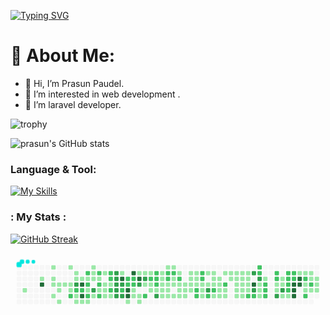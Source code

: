[![Typing SVG](https://readme-typing-svg.demolab.com?font=Fira+Code&pause=1000&width=435&lines=Welcome+to+prasun's+Profile)](https://git.io/typing-svg)
# 💫 About Me:
- 👋 Hi, I’m Prasun Paudel.
- 👀 I’m interested in web development .
- 🌱 I’m laravel developer.

![trophy](https://github-profile-trophy.vercel.app/?username=prasunpaudel&theme=onedark)

![prasun's GitHub stats](https://github-readme-stats.vercel.app/api?username=prasunpaudel&theme=merko&show_icons=true)

### Language & Tool:  

[![My Skills](https://skillicons.dev/icons?i=laravel,html,css,bootstrap,js,jquery,c,php,git,github,mysql,vscode)]()

### : My Stats :
[![GitHub Streak](https://streak-stats.demolab.com/?user=prasunpaudel&theme=dark)](https://git.io/streak-stats)

<svg viewBox="-16 -32 880 192" width="880" height="192" xmlns="http://www.w3.org/2000/svg"><style>@keyframes c0{.87%{fill:var(--c1)}.89%,to{fill:var(--ce)}}@keyframes c1{1.61%{fill:var(--c1)}1.63%,to{fill:var(--ce)}}@keyframes c2{98.67%{fill:var(--c4)}98.69%,to{fill:var(--ce)}}@keyframes c3{35.09%{fill:var(--c1)}35.11%,to{fill:var(--ce)}}@keyframes c4{1.9%{fill:var(--c1)}1.92%,to{fill:var(--ce)}}@keyframes c5{2.05%{fill:var(--c1)}2.07%,to{fill:var(--ce)}}@keyframes c6{3.22%{fill:var(--c1)}3.24%,to{fill:var(--ce)}}@keyframes c7{2.19%{fill:var(--c1)}2.21%,to{fill:var(--ce)}}@keyframes c8{2.93%{fill:var(--c1)}2.95%,to{fill:var(--ce)}}@keyframes c9{3.51%{fill:var(--c1)}3.53%,to{fill:var(--ce)}}@keyframes ca{2.34%{fill:var(--c1)}2.36%,to{fill:var(--ce)}}@keyframes cb{34.64%{fill:var(--c1)}34.66%,to{fill:var(--ce)}}@keyframes cc{2.49%{fill:var(--c1)}2.51%,to{fill:var(--ce)}}@keyframes cd{2.63%{fill:var(--c1)}2.65%,to{fill:var(--ce)}}@keyframes ce{56.23%{fill:var(--c2)}56.25%,to{fill:var(--ce)}}@keyframes cf{34.35%{fill:var(--c1)}34.37%,to{fill:var(--ce)}}@keyframes cg{34.2%{fill:var(--c1)}34.22%,to{fill:var(--ce)}}@keyframes ch{82.22%{fill:var(--c3)}82.24%,to{fill:var(--ce)}}@keyframes ci{54.47%{fill:var(--c2)}54.49%,to{fill:var(--ce)}}@keyframes cj{54.32%{fill:var(--c1)}54.34%,to{fill:var(--ce)}}@keyframes ck{3.95%{fill:var(--c1)}3.97%,to{fill:var(--ce)}}@keyframes cl{34.06%{fill:var(--c1)}34.08%,to{fill:var(--ce)}}@keyframes cm{97.64%{fill:var(--c4)}97.66%,to{fill:var(--ce)}}@keyframes cn{55.79%{fill:var(--c2)}55.81%,to{fill:var(--ce)}}@keyframes co{97.35%{fill:var(--c4)}97.37%,to{fill:var(--ce)}}@keyframes cp{4.1%{fill:var(--c1)}4.12%,to{fill:var(--ce)}}@keyframes cq{58.73%{fill:var(--c2)}58.75%,to{fill:var(--ce)}}@keyframes cr{33.91%{fill:var(--c1)}33.93%,to{fill:var(--ce)}}@keyframes cs{55.5%{fill:var(--c2)}55.52%,to{fill:var(--ce)}}@keyframes ct{55.64%{fill:var(--c1)}55.66%,to{fill:var(--ce)}}@keyframes cu{56.97%{fill:var(--c2)}56.99%,to{fill:var(--ce)}}@keyframes cv{4.25%{fill:var(--c1)}4.27%,to{fill:var(--ce)}}@keyframes cw{29.36%{fill:var(--c1)}29.38%,to{fill:var(--ce)}}@keyframes cx{29.51%{fill:var(--c1)}29.53%,to{fill:var(--ce)}}@keyframes cy{29.65%{fill:var(--c1)}29.67%,to{fill:var(--ce)}}@keyframes cz{81.63%{fill:var(--c3)}81.65%,to{fill:var(--ce)}}@keyframes c10{53.29%{fill:var(--c1)}53.31%,to{fill:var(--ce)}}@keyframes c11{58.43%{fill:var(--c2)}58.45%,to{fill:var(--ce)}}@keyframes c12{29.8%{fill:var(--c1)}29.82%,to{fill:var(--ce)}}@keyframes c13{52.27%{fill:var(--c2)}52.29%,to{fill:var(--ce)}}@keyframes c14{52.12%{fill:var(--c1)}52.14%,to{fill:var(--ce)}}@keyframes c15{53.44%{fill:var(--c2)}53.46%,to{fill:var(--ce)}}@keyframes c16{28.92%{fill:var(--c1)}28.94%,to{fill:var(--ce)}}@keyframes c17{28.62%{fill:var(--c1)}28.64%,to{fill:var(--ce)}}@keyframes c18{28.48%{fill:var(--c1)}28.5%,to{fill:var(--ce)}}@keyframes c19{4.84%{fill:var(--c1)}4.86%,to{fill:var(--ce)}}@keyframes c1a{58.14%{fill:var(--c2)}58.16%,to{fill:var(--ce)}}@keyframes c1b{51.53%{fill:var(--c2)}51.55%,to{fill:var(--ce)}}@keyframes c1c{51.39%{fill:var(--c1)}51.41%,to{fill:var(--ce)}}@keyframes c1d{57.7%{fill:var(--c2)}57.72%,to{fill:var(--ce)}}@keyframes c1e{4.98%{fill:var(--c1)}5%,to{fill:var(--ce)}}@keyframes c1f{77.67%{fill:var(--c3)}77.69%,to{fill:var(--ce)}}@keyframes c1g{77.52%{fill:var(--c3)}77.54%,to{fill:var(--ce)}}@keyframes c1h{77.38%{fill:var(--c3)}77.4%,to{fill:var(--ce)}}@keyframes c1i{77.23%{fill:var(--c3)}77.25%,to{fill:var(--ce)}}@keyframes c1j{80.9%{fill:var(--c3)}80.92%,to{fill:var(--ce)}}@keyframes c1k{30.83%{fill:var(--c1)}30.85%,to{fill:var(--ce)}}@keyframes c1l{95.58%{fill:var(--c4)}95.6%,to{fill:var(--ce)}}@keyframes c1m{76.94%{fill:var(--c3)}76.96%,to{fill:var(--ce)}}@keyframes c1n{77.08%{fill:var(--c2)}77.1%,to{fill:var(--ce)}}@keyframes c1o{80.75%{fill:var(--c3)}80.77%,to{fill:var(--ce)}}@keyframes c1p{60.2%{fill:var(--c2)}60.22%,to{fill:var(--ce)}}@keyframes c1q{60.64%{fill:var(--c2)}60.66%,to{fill:var(--ce)}}@keyframes c1r{96.03%{fill:var(--c4)}96.05%,to{fill:var(--ce)}}@keyframes c1s{96.17%{fill:var(--c4)}96.19%,to{fill:var(--ce)}}@keyframes c1t{5.57%{fill:var(--c1)}5.59%,to{fill:var(--ce)}}@keyframes c1u{95.14%{fill:var(--c4)}95.16%,to{fill:var(--ce)}}@keyframes c1v{60.34%{fill:var(--c2)}60.36%,to{fill:var(--ce)}}@keyframes c1w{60.49%{fill:var(--c2)}60.51%,to{fill:var(--ce)}}@keyframes c1x{27.16%{fill:var(--c1)}27.18%,to{fill:var(--ce)}}@keyframes c1y{27.3%{fill:var(--c1)}27.32%,to{fill:var(--ce)}}@keyframes c1z{31.56%{fill:var(--c1)}31.58%,to{fill:var(--ce)}}@keyframes c20{94.85%{fill:var(--c4)}94.87%,to{fill:var(--ce)}}@keyframes c21{78.55%{fill:var(--c3)}78.57%,to{fill:var(--ce)}}@keyframes c22{6.01%{fill:var(--c1)}6.03%,to{fill:var(--ce)}}@keyframes c23{5.86%{fill:var(--c1)}5.88%,to{fill:var(--ce)}}@keyframes c24{31.71%{fill:var(--c1)}31.73%,to{fill:var(--ce)}}@keyframes c25{78.84%{fill:var(--c3)}78.86%,to{fill:var(--ce)}}@keyframes c26{26.72%{fill:var(--c1)}26.74%,to{fill:var(--ce)}}@keyframes c27{61.66%{fill:var(--c2)}61.68%,to{fill:var(--ce)}}@keyframes c28{31.85%{fill:var(--c1)}31.87%,to{fill:var(--ce)}}@keyframes c29{63.72%{fill:var(--c2)}63.74%,to{fill:var(--ce)}}@keyframes c2a{26.57%{fill:var(--c1)}26.59%,to{fill:var(--ce)}}@keyframes c2b{6.45%{fill:var(--c1)}6.47%,to{fill:var(--ce)}}@keyframes c2c{62.55%{fill:var(--c2)}62.57%,to{fill:var(--ce)}}@keyframes c2d{62.4%{fill:var(--c2)}62.42%,to{fill:var(--ce)}}@keyframes c2e{62.25%{fill:var(--c2)}62.27%,to{fill:var(--ce)}}@keyframes c2f{6.6%{fill:var(--c1)}6.62%,to{fill:var(--ce)}}@keyframes c2g{79.58%{fill:var(--c3)}79.6%,to{fill:var(--ce)}}@keyframes c2h{23.93%{fill:var(--c1)}23.95%,to{fill:var(--ce)}}@keyframes c2i{23.78%{fill:var(--c1)}23.8%,to{fill:var(--ce)}}@keyframes c2j{23.63%{fill:var(--c1)}23.65%,to{fill:var(--ce)}}@keyframes c2k{6.74%{fill:var(--c1)}6.76%,to{fill:var(--ce)}}@keyframes c2l{25.98%{fill:var(--c1)}26%,to{fill:var(--ce)}}@keyframes c2m{24.22%{fill:var(--c1)}24.24%,to{fill:var(--ce)}}@keyframes c2n{62.84%{fill:var(--c2)}62.86%,to{fill:var(--ce)}}@keyframes c2o{63.28%{fill:var(--c2)}63.3%,to{fill:var(--ce)}}@keyframes c2p{23.48%{fill:var(--c1)}23.5%,to{fill:var(--ce)}}@keyframes c2q{6.89%{fill:var(--c1)}6.91%,to{fill:var(--ce)}}@keyframes c2r{25.83%{fill:var(--c1)}25.85%,to{fill:var(--ce)}}@keyframes c2s{24.37%{fill:var(--c1)}24.39%,to{fill:var(--ce)}}@keyframes c2t{62.99%{fill:var(--c2)}63.01%,to{fill:var(--ce)}}@keyframes c2u{48.45%{fill:var(--c1)}48.47%,to{fill:var(--ce)}}@keyframes c2v{23.34%{fill:var(--c1)}23.36%,to{fill:var(--ce)}}@keyframes c2w{25.69%{fill:var(--c1)}25.71%,to{fill:var(--ce)}}@keyframes c2x{24.66%{fill:var(--c1)}24.68%,to{fill:var(--ce)}}@keyframes c2y{48.59%{fill:var(--c2)}48.61%,to{fill:var(--ce)}}@keyframes c2z{23.19%{fill:var(--c1)}23.21%,to{fill:var(--ce)}}@keyframes c30{7.19%{fill:var(--c1)}7.21%,to{fill:var(--ce)}}@keyframes c31{25.54%{fill:var(--c1)}25.56%,to{fill:var(--ce)}}@keyframes c32{23.04%{fill:var(--c1)}23.06%,to{fill:var(--ce)}}@keyframes c33{7.33%{fill:var(--c1)}7.35%,to{fill:var(--ce)}}@keyframes c34{25.39%{fill:var(--c1)}25.41%,to{fill:var(--ce)}}@keyframes c35{22.31%{fill:var(--c1)}22.33%,to{fill:var(--ce)}}@keyframes c36{22.46%{fill:var(--c1)}22.48%,to{fill:var(--ce)}}@keyframes c37{7.63%{fill:var(--c1)}7.65%,to{fill:var(--ce)}}@keyframes c38{7.48%{fill:var(--c1)}7.5%,to{fill:var(--ce)}}@keyframes c39{22.16%{fill:var(--c1)}22.18%,to{fill:var(--ce)}}@keyframes c3a{22.6%{fill:var(--c1)}22.62%,to{fill:var(--ce)}}@keyframes c3b{7.77%{fill:var(--c1)}7.79%,to{fill:var(--ce)}}@keyframes c3c{65.78%{fill:var(--c2)}65.8%,to{fill:var(--ce)}}@keyframes c3d{65.92%{fill:var(--c2)}65.94%,to{fill:var(--ce)}}@keyframes c3e{65.19%{fill:var(--c2)}65.21%,to{fill:var(--ce)}}@keyframes c3f{65.34%{fill:var(--c2)}65.36%,to{fill:var(--ce)}}@keyframes c3g{7.92%{fill:var(--c1)}7.94%,to{fill:var(--ce)}}@keyframes c3h{9.53%{fill:var(--c1)}9.55%,to{fill:var(--ce)}}@keyframes c3i{9.68%{fill:var(--c1)}9.7%,to{fill:var(--ce)}}@keyframes c3j{8.95%{fill:var(--c1)}8.97%,to{fill:var(--ce)}}@keyframes c3k{8.07%{fill:var(--c1)}8.09%,to{fill:var(--ce)}}@keyframes c3l{86.04%{fill:var(--c3)}86.06%,to{fill:var(--ce)}}@keyframes c3m{66.22%{fill:var(--c2)}66.24%,to{fill:var(--ce)}}@keyframes c3n{8.8%{fill:var(--c1)}8.82%,to{fill:var(--ce)}}@keyframes c3o{8.65%{fill:var(--c1)}8.67%,to{fill:var(--ce)}}@keyframes c3p{8.21%{fill:var(--c1)}8.23%,to{fill:var(--ce)}}@keyframes c3q{66.51%{fill:var(--c2)}66.53%,to{fill:var(--ce)}}@keyframes c3r{10.27%{fill:var(--c1)}10.29%,to{fill:var(--ce)}}@keyframes c3s{8.51%{fill:var(--c1)}8.53%,to{fill:var(--ce)}}@keyframes c3t{8.36%{fill:var(--c1)}8.38%,to{fill:var(--ce)}}@keyframes c3u{10.86%{fill:var(--c1)}10.88%,to{fill:var(--ce)}}@keyframes c3v{10.42%{fill:var(--c1)}10.44%,to{fill:var(--ce)}}@keyframes c3w{12.62%{fill:var(--c1)}12.64%,to{fill:var(--ce)}}@keyframes c3x{66.95%{fill:var(--c2)}66.97%,to{fill:var(--ce)}}@keyframes c3y{10.71%{fill:var(--c1)}10.73%,to{fill:var(--ce)}}@keyframes c3z{10.56%{fill:var(--c1)}10.58%,to{fill:var(--ce)}}@keyframes c40{12.47%{fill:var(--c1)}12.49%,to{fill:var(--ce)}}@keyframes c41{11.44%{fill:var(--c1)}11.46%,to{fill:var(--ce)}}@keyframes c42{12.32%{fill:var(--c1)}12.34%,to{fill:var(--ce)}}@keyframes c43{11.59%{fill:var(--c1)}11.61%,to{fill:var(--ce)}}@keyframes c44{13.21%{fill:var(--c1)}13.23%,to{fill:var(--ce)}}@keyframes c45{13.94%{fill:var(--c1)}13.96%,to{fill:var(--ce)}}@keyframes c46{14.09%{fill:var(--c1)}14.11%,to{fill:var(--ce)}}@keyframes c47{12.18%{fill:var(--c1)}12.2%,to{fill:var(--ce)}}@keyframes c48{11.74%{fill:var(--c1)}11.76%,to{fill:var(--ce)}}@keyframes c49{13.35%{fill:var(--c1)}13.37%,to{fill:var(--ce)}}@keyframes c4a{13.79%{fill:var(--c1)}13.81%,to{fill:var(--ce)}}@keyframes c4b{14.23%{fill:var(--c1)}14.25%,to{fill:var(--ce)}}@keyframes c4c{12.03%{fill:var(--c1)}12.05%,to{fill:var(--ce)}}@keyframes c4d{11.88%{fill:var(--c1)}11.9%,to{fill:var(--ce)}}@keyframes c4e{13.5%{fill:var(--c1)}13.52%,to{fill:var(--ce)}}@keyframes c4f{13.65%{fill:var(--c1)}13.67%,to{fill:var(--ce)}}@keyframes c4g{67.83%{fill:var(--c2)}67.85%,to{fill:var(--ce)}}@keyframes c4h{87.95%{fill:var(--c3)}87.97%,to{fill:var(--ce)}}@keyframes c4i{91.77%{fill:var(--c4)}91.79%,to{fill:var(--ce)}}@keyframes c4j{87.21%{fill:var(--c3)}87.23%,to{fill:var(--ce)}}@keyframes c4k{67.98%{fill:var(--c2)}68%,to{fill:var(--ce)}}@keyframes c4l{72.97%{fill:var(--c2)}72.99%,to{fill:var(--ce)}}@keyframes c4m{72.82%{fill:var(--c2)}72.84%,to{fill:var(--ce)}}@keyframes c4n{87.66%{fill:var(--c3)}87.68%,to{fill:var(--ce)}}@keyframes c4o{41.69%{fill:var(--c1)}41.71%,to{fill:var(--ce)}}@keyframes c4p{41.55%{fill:var(--c1)}41.57%,to{fill:var(--ce)}}@keyframes c4q{41.4%{fill:var(--c1)}41.42%,to{fill:var(--ce)}}@keyframes c4r{19.67%{fill:var(--c1)}19.69%,to{fill:var(--ce)}}@keyframes c4s{41.84%{fill:var(--c2)}41.86%,to{fill:var(--ce)}}@keyframes c4t{68.42%{fill:var(--c2)}68.44%,to{fill:var(--ce)}}@keyframes c4u{68.27%{fill:var(--c2)}68.29%,to{fill:var(--ce)}}@keyframes c4v{69.15%{fill:var(--c2)}69.17%,to{fill:var(--ce)}}@keyframes c4w{69.01%{fill:var(--c2)}69.03%,to{fill:var(--ce)}}@keyframes c4x{18.93%{fill:var(--c1)}18.95%,to{fill:var(--ce)}}@keyframes c4y{19.08%{fill:var(--c1)}19.1%,to{fill:var(--ce)}}@keyframes c4z{89.42%{fill:var(--c3)}89.44%,to{fill:var(--ce)}}@keyframes c50{18.64%{fill:var(--c1)}18.66%,to{fill:var(--ce)}}@keyframes c51{18.79%{fill:var(--c1)}18.81%,to{fill:var(--ce)}}@keyframes c52{89.12%{fill:var(--c3)}89.14%,to{fill:var(--ce)}}@keyframes c53{15.56%{fill:var(--c1)}15.58%,to{fill:var(--ce)}}@keyframes c54{69.45%{fill:var(--c2)}69.47%,to{fill:var(--ce)}}@keyframes c55{69.89%{fill:var(--c2)}69.91%,to{fill:var(--ce)}}@keyframes c56{70.03%{fill:var(--c2)}70.05%,to{fill:var(--ce)}}@keyframes c57{70.18%{fill:var(--c2)}70.2%,to{fill:var(--ce)}}@keyframes c58{15.7%{fill:var(--c1)}15.72%,to{fill:var(--ce)}}@keyframes c59{69.59%{fill:var(--c2)}69.61%,to{fill:var(--ce)}}@keyframes c5a{69.74%{fill:var(--c2)}69.76%,to{fill:var(--ce)}}@keyframes c5b{90.15%{fill:var(--c4)}90.17%,to{fill:var(--ce)}}@keyframes c5c{90%{fill:var(--c4)}90.02%,to{fill:var(--ce)}}@keyframes c5d{89.86%{fill:var(--c4)}89.88%,to{fill:var(--ce)}}@keyframes c5e{17.76%{fill:var(--c1)}17.78%,to{fill:var(--ce)}}@keyframes c5f{90.45%{fill:var(--c4)}90.47%,to{fill:var(--ce)}}@keyframes c5g{90.3%{fill:var(--c4)}90.32%,to{fill:var(--ce)}}@keyframes c5h{17.61%{fill:var(--c1)}17.63%,to{fill:var(--ce)}}@keyframes c5i{71.5%{fill:var(--c2)}71.52%,to{fill:var(--ce)}}@keyframes c5j{43.75%{fill:var(--c1)}43.77%,to{fill:var(--ce)}}@keyframes c5k{16.58%{fill:var(--c1)}16.6%,to{fill:var(--ce)}}@keyframes c5l{71.06%{fill:var(--c2)}71.08%,to{fill:var(--ce)}}@keyframes c5m{17.46%{fill:var(--c1)}17.48%,to{fill:var(--ce)}}@keyframes c5n{17.32%{fill:var(--c1)}17.34%,to{fill:var(--ce)}}@keyframes c5o{43.9%{fill:var(--c2)}43.92%,to{fill:var(--ce)}}@keyframes c5p{16.73%{fill:var(--c1)}16.75%,to{fill:var(--ce)}}@keyframes c5q{17.17%{fill:var(--c1)}17.19%,to{fill:var(--ce)}}@keyframes c5r{17.02%{fill:var(--c1)}17.04%,to{fill:var(--ce)}}@keyframes c5s{16.88%{fill:var(--c1)}16.9%,to{fill:var(--ce)}}@keyframes u0{.87%{transform:scale(0,1)}.89%,1.61%{transform:scale(.01,1)}1.63%,1.9%{transform:scale(.02,1)}1.92%,2.05%,2.07%,2.19%{transform:scale(.03,1)}2.21%,2.34%{transform:scale(.04,1)}2.36%,2.49%{transform:scale(.05,1)}2.51%,2.63%{transform:scale(.06,1)}2.65%,2.93%{transform:scale(.07,1)}2.95%,3.22%,3.24%,3.51%{transform:scale(.08,1)}3.53%,3.95%{transform:scale(.09,1)}3.97%,4.1%{transform:scale(.1,1)}4.12%,4.25%{transform:scale(.11,1)}4.27%,4.84%{transform:scale(.12,1)}4.86%,4.98%,5%,5.57%{transform:scale(.13,1)}5.59%,5.86%{transform:scale(.14,1)}5.88%,6.01%{transform:scale(.15,1)}6.03%,6.45%{transform:scale(.16,1)}6.47%,6.6%{transform:scale(.17,1)}6.62%,6.74%,6.76%,6.89%{transform:scale(.18,1)}6.91%,7.19%{transform:scale(.19,1)}7.21%,7.33%{transform:scale(.2,1)}7.35%,7.48%{transform:scale(.21,1)}7.5%,7.63%{transform:scale(.22,1)}7.65%,7.77%{transform:scale(.23,1)}7.79%,7.92%,7.94%,8.07%{transform:scale(.24,1)}8.09%,8.21%{transform:scale(.25,1)}8.23%,8.36%{transform:scale(.26,1)}8.38%,8.51%{transform:scale(.27,1)}8.53%,8.65%{transform:scale(.28,1)}8.67%,8.8%,8.82%,8.95%{transform:scale(.29,1)}8.97%,9.53%{transform:scale(.3,1)}9.55%,9.68%{transform:scale(.31,1)}10.27%,9.7%{transform:scale(.32,1)}10.29%,10.42%{transform:scale(.33,1)}10.44%,10.56%,10.58%,10.71%{transform:scale(.34,1)}10.73%,10.86%{transform:scale(.35,1)}10.88%,11.44%{transform:scale(.36,1)}11.46%,11.59%{transform:scale(.37,1)}11.61%,11.74%{transform:scale(.38,1)}11.76%,11.88%,11.9%,12.03%{transform:scale(.39,1)}12.05%,12.18%{transform:scale(.4,1)}12.2%,12.32%{transform:scale(.41,1)}12.34%,12.47%{transform:scale(.42,1)}12.49%,12.62%{transform:scale(.43,1)}12.64%,13.21%{transform:scale(.44,1)}13.23%,13.35%,13.37%,13.5%{transform:scale(.45,1)}13.52%,13.65%{transform:scale(.46,1)}13.67%,13.79%{transform:scale(.47,1)}13.81%,13.94%{transform:scale(.48,1)}13.96%,14.09%{transform:scale(.49,1)}14.11%,14.23%,14.25%,15.56%{transform:scale(.5,1)}15.58%,15.7%{transform:scale(.51,1)}15.72%,16.58%{transform:scale(.52,1)}16.6%,16.73%{transform:scale(.53,1)}16.75%,16.88%{transform:scale(.54,1)}16.9%,17.02%,17.04%,17.17%{transform:scale(.55,1)}17.19%,17.32%{transform:scale(.56,1)}17.34%,17.46%{transform:scale(.57,1)}17.48%,17.61%{transform:scale(.58,1)}17.63%,17.76%{transform:scale(.59,1)}17.78%,18.64%{transform:scale(.6,1)}18.66%,18.79%,18.81%,18.93%{transform:scale(.61,1)}18.95%,19.08%{transform:scale(.62,1)}19.1%,19.67%{transform:scale(.63,1)}19.69%,22.16%{transform:scale(.64,1)}22.18%,22.31%{transform:scale(.65,1)}22.33%,22.46%,22.48%,22.6%{transform:scale(.66,1)}22.62%,23.04%{transform:scale(.67,1)}23.06%,23.19%{transform:scale(.68,1)}23.21%,23.34%{transform:scale(.69,1)}23.36%,23.48%{transform:scale(.7,1)}23.5%,23.63%,23.65%,23.78%{transform:scale(.71,1)}23.8%,23.93%{transform:scale(.72,1)}23.95%,24.22%{transform:scale(.73,1)}24.24%,24.37%{transform:scale(.74,1)}24.39%,24.66%{transform:scale(.75,1)}24.68%,25.39%,25.41%,25.54%{transform:scale(.76,1)}25.56%,25.69%{transform:scale(.77,1)}25.71%,25.83%{transform:scale(.78,1)}25.85%,25.98%{transform:scale(.79,1)}26%,26.57%{transform:scale(.8,1)}26.59%,26.72%{transform:scale(.81,1)}26.74%,27.16%,27.18%,27.3%{transform:scale(.82,1)}27.32%,28.48%{transform:scale(.83,1)}28.5%,28.62%{transform:scale(.84,1)}28.64%,28.92%{transform:scale(.85,1)}28.94%,29.36%{transform:scale(.86,1)}29.38%,29.51%,29.53%,29.65%{transform:scale(.87,1)}29.67%,29.8%{transform:scale(.88,1)}29.82%,30.83%{transform:scale(.89,1)}30.85%,31.56%{transform:scale(.9,1)}31.58%,31.71%{transform:scale(.91,1)}31.73%,31.85%,31.87%,33.91%{transform:scale(.92,1)}33.93%,34.06%{transform:scale(.93,1)}34.08%,34.2%{transform:scale(.94,1)}34.22%,34.35%{transform:scale(.95,1)}34.37%,34.64%{transform:scale(.96,1)}34.66%,35.09%,35.11%,41.4%{transform:scale(.97,1)}41.42%,41.55%{transform:scale(.98,1)}41.57%,41.69%{transform:scale(.99,1)}41.71%,to{transform:scale(1,1)}}@keyframes u1{41.84%{transform:scale(0,1)}41.86%,to{transform:scale(1,1)}}@keyframes u2{43.75%{transform:scale(0,1)}43.77%,to{transform:scale(1,1)}}@keyframes u3{43.9%{transform:scale(0,1)}43.92%,to{transform:scale(1,1)}}@keyframes u4{48.45%{transform:scale(0,1)}48.47%,to{transform:scale(1,1)}}@keyframes u5{48.59%{transform:scale(0,1)}48.61%,to{transform:scale(1,1)}}@keyframes u6{51.39%{transform:scale(0,1)}51.41%,to{transform:scale(1,1)}}@keyframes u7{51.53%{transform:scale(0,1)}51.55%,to{transform:scale(1,1)}}@keyframes u8{52.12%{transform:scale(0,1)}52.14%,to{transform:scale(1,1)}}@keyframes u9{52.27%{transform:scale(0,1)}52.29%,to{transform:scale(1,1)}}@keyframes ua{53.29%{transform:scale(0,1)}53.31%,to{transform:scale(1,1)}}@keyframes ub{53.44%{transform:scale(0,1)}53.46%,to{transform:scale(1,1)}}@keyframes uc{54.32%{transform:scale(0,1)}54.34%,to{transform:scale(1,1)}}@keyframes ud{54.47%{transform:scale(0,1)}54.49%,55.5%{transform:scale(.5,1)}55.52%,to{transform:scale(1,1)}}@keyframes ue{55.64%{transform:scale(0,1)}55.66%,to{transform:scale(1,1)}}@keyframes uf{55.79%{transform:scale(0,1)}55.81%,56.23%{transform:scale(.02,1)}56.25%,56.97%{transform:scale(.05,1)}56.99%,57.7%{transform:scale(.07,1)}57.72%,58.14%{transform:scale(.1,1)}58.16%,58.43%{transform:scale(.12,1)}58.45%,58.73%{transform:scale(.14,1)}58.75%,60.2%{transform:scale(.17,1)}60.22%,60.34%{transform:scale(.19,1)}60.36%,60.49%{transform:scale(.21,1)}60.51%,60.64%{transform:scale(.24,1)}60.66%,61.66%{transform:scale(.26,1)}61.68%,62.25%{transform:scale(.29,1)}62.27%,62.4%{transform:scale(.31,1)}62.42%,62.55%{transform:scale(.33,1)}62.57%,62.84%{transform:scale(.36,1)}62.86%,62.99%{transform:scale(.38,1)}63.01%,63.28%{transform:scale(.4,1)}63.3%,63.72%{transform:scale(.43,1)}63.74%,65.19%{transform:scale(.45,1)}65.21%,65.34%{transform:scale(.48,1)}65.36%,65.78%{transform:scale(.5,1)}65.8%,65.92%{transform:scale(.52,1)}65.94%,66.22%{transform:scale(.55,1)}66.24%,66.51%{transform:scale(.57,1)}66.53%,66.95%{transform:scale(.6,1)}66.97%,67.83%{transform:scale(.62,1)}67.85%,67.98%{transform:scale(.64,1)}68%,68.27%{transform:scale(.67,1)}68.29%,68.42%{transform:scale(.69,1)}68.44%,69.01%{transform:scale(.71,1)}69.03%,69.15%{transform:scale(.74,1)}69.17%,69.45%{transform:scale(.76,1)}69.47%,69.59%{transform:scale(.79,1)}69.61%,69.74%{transform:scale(.81,1)}69.76%,69.89%{transform:scale(.83,1)}69.91%,70.03%{transform:scale(.86,1)}70.05%,70.18%{transform:scale(.88,1)}70.2%,71.06%{transform:scale(.9,1)}71.08%,71.5%{transform:scale(.93,1)}71.52%,72.82%{transform:scale(.95,1)}72.84%,72.97%{transform:scale(.98,1)}72.99%,to{transform:scale(1,1)}}@keyframes ug{76.94%{transform:scale(0,1)}76.96%,to{transform:scale(1,1)}}@keyframes uh{77.08%{transform:scale(0,1)}77.1%,to{transform:scale(1,1)}}@keyframes ui{77.23%{transform:scale(0,1)}77.25%,77.38%{transform:scale(.06,1)}77.4%,77.52%{transform:scale(.12,1)}77.54%,77.67%{transform:scale(.18,1)}77.69%,78.55%{transform:scale(.24,1)}78.57%,78.84%{transform:scale(.29,1)}78.86%,79.58%{transform:scale(.35,1)}79.6%,80.75%{transform:scale(.41,1)}80.77%,80.9%{transform:scale(.47,1)}80.92%,81.63%{transform:scale(.53,1)}81.65%,82.22%{transform:scale(.59,1)}82.24%,86.04%{transform:scale(.65,1)}86.06%,87.21%{transform:scale(.71,1)}87.23%,87.66%{transform:scale(.76,1)}87.68%,87.95%{transform:scale(.82,1)}87.97%,89.12%{transform:scale(.88,1)}89.14%,89.42%{transform:scale(.94,1)}89.44%,to{transform:scale(1,1)}}@keyframes uj{89.86%{transform:scale(0,1)}89.88%,90%{transform:scale(.07,1)}90.02%,90.15%{transform:scale(.14,1)}90.17%,90.3%{transform:scale(.21,1)}90.32%,90.45%{transform:scale(.29,1)}90.47%,91.77%{transform:scale(.36,1)}91.79%,94.85%{transform:scale(.43,1)}94.87%,95.14%{transform:scale(.5,1)}95.16%,95.58%{transform:scale(.57,1)}95.6%,96.03%{transform:scale(.64,1)}96.05%,96.17%{transform:scale(.71,1)}96.19%,97.35%{transform:scale(.79,1)}97.37%,97.64%{transform:scale(.86,1)}97.66%,98.67%{transform:scale(.93,1)}98.69%,to{transform:scale(1,1)}}@keyframes s0{0%,99.85%{transform:translate(0,-16px)}.15%{transform:translate(0,0)}.29%{transform:translate(16px,0)}.88%{transform:translate(16px,64px)}1.17%{transform:translate(48px,64px)}1.47%{transform:translate(48px,32px)}1.91%{transform:translate(96px,32px)}2.06%{transform:translate(96px,48px)}2.5%{transform:translate(144px,48px)}2.64%,54.63%,56.09%{transform:translate(144px,64px)}3.08%{transform:translate(96px,64px)}3.23%{transform:translate(96px,80px)}3.38%{transform:translate(112px,80px)}3.52%{transform:translate(112px,96px)}4.7%,52.86%{transform:translate(240px,96px)}28.34%,4.85%{transform:translate(240px,80px)}28.19%,4.99%,57.56%{transform:translate(256px,80px)}28.05%,5.14%{transform:translate(256px,96px)}5.87%{transform:translate(336px,96px)}6.17%{transform:translate(336px,64px)}7.49%{transform:translate(480px,64px)}7.64%{transform:translate(480px,48px)}8.37%{transform:translate(560px,48px)}11.16%,8.52%{transform:translate(560px,32px)}8.66%{transform:translate(544px,32px)}8.81%{transform:translate(544px,16px)}8.96%{transform:translate(528px,16px)}85.9%,9.25%{transform:translate(528px,48px)}9.4%{transform:translate(512px,48px)}9.84%{transform:translate(512px,96px)}10.13%{transform:translate(544px,96px)}10.28%,66.37%{transform:translate(544px,80px)}10.57%{transform:translate(576px,80px)}10.72%,66.81%{transform:translate(576px,64px)}10.87%{transform:translate(560px,64px)}11.89%,92.07%{transform:translate(640px,32px)}12.04%{transform:translate(640px,16px)}12.63%{transform:translate(576px,16px)}12.78%{transform:translate(576px,32px)}13.07%{transform:translate(608px,32px)}13.22%{transform:translate(608px,48px)}13.51%,67.55%,91.92%{transform:translate(640px,48px)}13.66%{transform:translate(640px,64px)}13.95%{transform:translate(608px,64px)}14.1%{transform:translate(608px,80px)}14.24%{transform:translate(624px,80px)}14.39%{transform:translate(624px,96px)}15.42%{transform:translate(736px,96px)}15.57%{transform:translate(736px,80px)}15.71%{transform:translate(752px,80px)}15.86%,70.48%{transform:translate(752px,96px)}16.15%,43.17%{transform:translate(784px,96px)}16.45%,43.47%{transform:translate(784px,64px)}16.89%{transform:translate(832px,64px)}17.18%{transform:translate(832px,32px)}17.33%{transform:translate(816px,32px)}17.47%{transform:translate(816px,16px)}17.77%{transform:translate(784px,16px)}17.91%{transform:translate(784px,0)}18.36%{transform:translate(736px,0)}18.8%{transform:translate(736px,48px)}18.94%{transform:translate(720px,48px)}19.09%,68.72%,89.28%{transform:translate(720px,64px)}19.24%{transform:translate(704px,64px)}19.53%{transform:translate(704px,32px)}19.68%{transform:translate(688px,32px)}20.12%{transform:translate(688px,-16px)}21.88%{transform:translate(496px,-16px)}22.17%{transform:translate(496px,16px)}22.32%{transform:translate(480px,16px)}22.47%{transform:translate(480px,32px)}22.61%,65.49%{transform:translate(496px,32px)}22.76%{transform:translate(496px,48px)}23.64%{transform:translate(400px,48px)}24.08%{transform:translate(400px,0)}24.52%,48.9%{transform:translate(448px,0)}24.67%{transform:translate(448px,16px)}24.82%{transform:translate(464px,16px)}25.4%{transform:translate(464px,80px)}25.99%{transform:translate(400px,80px)}26.14%{transform:translate(400px,64px)}26.43%,61.97%{transform:translate(368px,64px)}26.58%{transform:translate(368px,48px)}26.73%,78.71%{transform:translate(352px,48px)}26.87%,61.53%{transform:translate(352px,64px)}27.17%,61.23%{transform:translate(320px,64px)}27.46%,80.32%{transform:translate(320px,96px)}29.07%,30.25%,50.81%{transform:translate(240px,0)}29.37%,33.48%{transform:translate(208px,0)}29.66%,33.77%{transform:translate(208px,32px)}29.96%,51.69%{transform:translate(240px,32px)}30.69%{transform:translate(288px,0)}30.84%,95.45%{transform:translate(288px,16px)}30.98%,77.97%{transform:translate(304px,16px)}31.13%,59.91%,76.36%{transform:translate(304px,0)}31.42%{transform:translate(336px,0)}31.57%,95.01%{transform:translate(336px,16px)}31.86%,63.88%{transform:translate(368px,16px)}32.01%{transform:translate(368px,0)}34.21%,82.38%{transform:translate(160px,32px)}34.51%{transform:translate(160px,0)}35.1%{transform:translate(96px,0)}35.98%{transform:translate(96px,96px)}41.26%{transform:translate(672px,96px)}41.7%{transform:translate(672px,48px)}42%{transform:translate(704px,48px)}42.44%{transform:translate(704px,96px)}43.61%{transform:translate(800px,64px)}43.76%{transform:translate(800px,48px)}43.91%{transform:translate(816px,48px)}44.35%{transform:translate(816px,96px)}47.87%{transform:translate(432px,96px)}48.46%,63.14%{transform:translate(432px,32px)}48.6%{transform:translate(448px,32px)}51.25%,52.42%{transform:translate(240px,48px)}51.4%{transform:translate(256px,48px)}51.54%{transform:translate(256px,32px)}51.98%{transform:translate(240px,64px)}52.13%{transform:translate(224px,64px)}52.28%{transform:translate(224px,48px)}53.16%{transform:translate(208px,96px)}53.3%{transform:translate(208px,80px)}53.45%{transform:translate(224px,80px)}53.6%{transform:translate(224px,96px)}54.19%{transform:translate(160px,96px)}54.48%,56.53%,82.09%{transform:translate(160px,64px)}54.92%{transform:translate(144px,32px)}55.36%{transform:translate(192px,32px)}55.65%,56.83%{transform:translate(192px,64px)}56.24%{transform:translate(144px,80px)}56.39%{transform:translate(160px,80px)}56.98%{transform:translate(192px,80px)}58.15%{transform:translate(256px,16px)}58.74%{transform:translate(192px,16px)}58.88%{transform:translate(192px,0)}60.21%,60.79%,78.12%,95.74%{transform:translate(304px,32px)}60.35%,60.94%,78.27%{transform:translate(320px,32px)}60.5%,78.41%{transform:translate(320px,48px)}60.65%,76.8%{transform:translate(304px,48px)}61.67%{transform:translate(352px,80px)}61.82%{transform:translate(368px,80px)}62.11%{transform:translate(384px,64px)}62.56%{transform:translate(384px,16px)}63%{transform:translate(432px,16px)}63.73%{transform:translate(368px,32px)}65.2%{transform:translate(512px,16px)}65.35%{transform:translate(512px,32px)}65.93%{transform:translate(496px,80px)}66.52%{transform:translate(544px,64px)}66.96%{transform:translate(576px,48px)}67.84%{transform:translate(640px,80px)}68.28%{transform:translate(688px,80px)}68.43%{transform:translate(688px,64px)}69.16%{transform:translate(720px,16px)}69.6%{transform:translate(768px,16px)}69.75%{transform:translate(768px,32px)}69.9%{transform:translate(752px,32px)}70.93%{transform:translate(800px,96px)}71.66%{transform:translate(800px,16px)}72.83%,87.81%{transform:translate(672px,16px)}72.98%{transform:translate(672px,0)}76.95%{transform:translate(288px,48px)}77.09%{transform:translate(288px,64px)}77.24%,81.06%{transform:translate(272px,64px)}77.68%{transform:translate(272px,16px)}78.85%{transform:translate(352px,32px)}79.15%{transform:translate(384px,32px)}79.59%{transform:translate(384px,80px)}80.18%{transform:translate(320px,80px)}80.62%{transform:translate(288px,96px)}80.76%{transform:translate(288px,80px)}80.91%{transform:translate(272px,80px)}83.41%{transform:translate(272px,32px)}83.55%{transform:translate(272px,48px)}86.05%{transform:translate(528px,64px)}87.37%{transform:translate(672px,64px)}87.96%{transform:translate(656px,16px)}88.11%,91.63%{transform:translate(656px,32px)}88.84%{transform:translate(736px,32px)}89.13%{transform:translate(736px,64px)}89.43%{transform:translate(720px,80px)}89.87%{transform:translate(768px,80px)}90.16%{transform:translate(768px,48px)}90.31%{transform:translate(784px,48px)}90.46%{transform:translate(784px,32px)}91.78%{transform:translate(656px,48px)}94.86%{transform:translate(336px,32px)}95.59%{transform:translate(288px,32px)}96.18%{transform:translate(304px,80px)}97.36%{transform:translate(176px,80px)}97.65%{transform:translate(176px,48px)}98.68%{transform:translate(64px,48px)}99.12%{transform:translate(64px,0)}99.27%{transform:translate(48px,0)}99.41%{transform:translate(48px,-16px)}}@keyframes s1{0%,99.85%{transform:translate(16px,-16px)}.15%{transform:translate(0,-16px)}.29%{transform:translate(0,0)}.44%{transform:translate(16px,0)}1.03%{transform:translate(16px,64px)}1.32%{transform:translate(48px,64px)}1.62%{transform:translate(48px,32px)}2.06%{transform:translate(96px,32px)}2.2%{transform:translate(96px,48px)}2.64%{transform:translate(144px,48px)}2.79%,54.77%,56.24%{transform:translate(144px,64px)}3.23%{transform:translate(96px,64px)}3.38%{transform:translate(96px,80px)}3.52%{transform:translate(112px,80px)}3.67%{transform:translate(112px,96px)}4.85%,53.01%{transform:translate(240px,96px)}28.49%,4.99%{transform:translate(240px,80px)}28.34%,5.14%,57.71%{transform:translate(256px,80px)}28.19%,5.29%{transform:translate(256px,96px)}6.02%{transform:translate(336px,96px)}6.31%{transform:translate(336px,64px)}7.64%{transform:translate(480px,64px)}7.78%{transform:translate(480px,48px)}8.52%{transform:translate(560px,48px)}11.31%,8.66%{transform:translate(560px,32px)}8.81%{transform:translate(544px,32px)}8.96%{transform:translate(544px,16px)}9.1%{transform:translate(528px,16px)}86.05%,9.4%{transform:translate(528px,48px)}9.54%{transform:translate(512px,48px)}9.99%{transform:translate(512px,96px)}10.28%{transform:translate(544px,96px)}10.43%,66.52%{transform:translate(544px,80px)}10.72%{transform:translate(576px,80px)}10.87%,66.96%{transform:translate(576px,64px)}11.01%{transform:translate(560px,64px)}12.04%,92.22%{transform:translate(640px,32px)}12.19%{transform:translate(640px,16px)}12.78%{transform:translate(576px,16px)}12.92%{transform:translate(576px,32px)}13.22%{transform:translate(608px,32px)}13.36%{transform:translate(608px,48px)}13.66%,67.69%,92.07%{transform:translate(640px,48px)}13.8%{transform:translate(640px,64px)}14.1%{transform:translate(608px,64px)}14.24%{transform:translate(608px,80px)}14.39%{transform:translate(624px,80px)}14.54%{transform:translate(624px,96px)}15.57%{transform:translate(736px,96px)}15.71%{transform:translate(736px,80px)}15.86%{transform:translate(752px,80px)}16.01%,70.63%{transform:translate(752px,96px)}16.3%,43.32%{transform:translate(784px,96px)}16.59%,43.61%{transform:translate(784px,64px)}17.03%{transform:translate(832px,64px)}17.33%{transform:translate(832px,32px)}17.47%{transform:translate(816px,32px)}17.62%{transform:translate(816px,16px)}17.91%{transform:translate(784px,16px)}18.06%{transform:translate(784px,0)}18.5%{transform:translate(736px,0)}18.94%{transform:translate(736px,48px)}19.09%{transform:translate(720px,48px)}19.24%,68.87%,89.43%{transform:translate(720px,64px)}19.38%{transform:translate(704px,64px)}19.68%{transform:translate(704px,32px)}19.82%{transform:translate(688px,32px)}20.26%{transform:translate(688px,-16px)}22.03%{transform:translate(496px,-16px)}22.32%{transform:translate(496px,16px)}22.47%{transform:translate(480px,16px)}22.61%{transform:translate(480px,32px)}22.76%,65.64%{transform:translate(496px,32px)}22.91%{transform:translate(496px,48px)}23.79%{transform:translate(400px,48px)}24.23%{transform:translate(400px,0)}24.67%,49.05%{transform:translate(448px,0)}24.82%{transform:translate(448px,16px)}24.96%{transform:translate(464px,16px)}25.55%{transform:translate(464px,80px)}26.14%{transform:translate(400px,80px)}26.28%{transform:translate(400px,64px)}26.58%,62.11%{transform:translate(368px,64px)}26.73%{transform:translate(368px,48px)}26.87%,78.85%{transform:translate(352px,48px)}27.02%,61.67%{transform:translate(352px,64px)}27.31%,61.38%{transform:translate(320px,64px)}27.61%,80.47%{transform:translate(320px,96px)}29.22%,30.4%,50.95%{transform:translate(240px,0)}29.52%,33.63%{transform:translate(208px,0)}29.81%,33.92%{transform:translate(208px,32px)}30.1%,51.84%{transform:translate(240px,32px)}30.84%{transform:translate(288px,0)}30.98%,95.59%{transform:translate(288px,16px)}31.13%,78.12%{transform:translate(304px,16px)}31.28%,60.06%,76.51%{transform:translate(304px,0)}31.57%{transform:translate(336px,0)}31.72%,95.15%{transform:translate(336px,16px)}32.01%,64.02%{transform:translate(368px,16px)}32.16%{transform:translate(368px,0)}34.36%,82.53%{transform:translate(160px,32px)}34.65%{transform:translate(160px,0)}35.24%{transform:translate(96px,0)}36.12%{transform:translate(96px,96px)}41.41%{transform:translate(672px,96px)}41.85%{transform:translate(672px,48px)}42.14%{transform:translate(704px,48px)}42.58%{transform:translate(704px,96px)}43.76%{transform:translate(800px,64px)}43.91%{transform:translate(800px,48px)}44.05%{transform:translate(816px,48px)}44.49%{transform:translate(816px,96px)}48.02%{transform:translate(432px,96px)}48.6%,63.29%{transform:translate(432px,32px)}48.75%{transform:translate(448px,32px)}51.4%,52.57%{transform:translate(240px,48px)}51.54%{transform:translate(256px,48px)}51.69%{transform:translate(256px,32px)}52.13%{transform:translate(240px,64px)}52.28%{transform:translate(224px,64px)}52.42%{transform:translate(224px,48px)}53.3%{transform:translate(208px,96px)}53.45%{transform:translate(208px,80px)}53.6%{transform:translate(224px,80px)}53.74%{transform:translate(224px,96px)}54.33%{transform:translate(160px,96px)}54.63%,56.68%,82.23%{transform:translate(160px,64px)}55.07%{transform:translate(144px,32px)}55.51%{transform:translate(192px,32px)}55.8%,56.98%{transform:translate(192px,64px)}56.39%{transform:translate(144px,80px)}56.53%{transform:translate(160px,80px)}57.12%{transform:translate(192px,80px)}58.3%{transform:translate(256px,16px)}58.88%{transform:translate(192px,16px)}59.03%{transform:translate(192px,0)}60.35%,60.94%,78.27%,95.89%{transform:translate(304px,32px)}60.5%,61.09%,78.41%{transform:translate(320px,32px)}60.65%,78.56%{transform:translate(320px,48px)}60.79%,76.95%{transform:translate(304px,48px)}61.82%{transform:translate(352px,80px)}61.97%{transform:translate(368px,80px)}62.26%{transform:translate(384px,64px)}62.7%{transform:translate(384px,16px)}63.14%{transform:translate(432px,16px)}63.88%{transform:translate(368px,32px)}65.35%{transform:translate(512px,16px)}65.49%{transform:translate(512px,32px)}66.08%{transform:translate(496px,80px)}66.67%{transform:translate(544px,64px)}67.11%{transform:translate(576px,48px)}67.99%{transform:translate(640px,80px)}68.43%{transform:translate(688px,80px)}68.58%{transform:translate(688px,64px)}69.31%{transform:translate(720px,16px)}69.75%{transform:translate(768px,16px)}69.9%{transform:translate(768px,32px)}70.04%{transform:translate(752px,32px)}71.07%{transform:translate(800px,96px)}71.81%{transform:translate(800px,16px)}72.98%,87.96%{transform:translate(672px,16px)}73.13%{transform:translate(672px,0)}77.09%{transform:translate(288px,48px)}77.24%{transform:translate(288px,64px)}77.39%,81.2%{transform:translate(272px,64px)}77.83%{transform:translate(272px,16px)}79%{transform:translate(352px,32px)}79.3%{transform:translate(384px,32px)}79.74%{transform:translate(384px,80px)}80.32%{transform:translate(320px,80px)}80.76%{transform:translate(288px,96px)}80.91%{transform:translate(288px,80px)}81.06%{transform:translate(272px,80px)}83.55%{transform:translate(272px,32px)}83.7%{transform:translate(272px,48px)}86.2%{transform:translate(528px,64px)}87.52%{transform:translate(672px,64px)}88.11%{transform:translate(656px,16px)}88.25%,91.78%{transform:translate(656px,32px)}88.99%{transform:translate(736px,32px)}89.28%{transform:translate(736px,64px)}89.57%{transform:translate(720px,80px)}90.01%{transform:translate(768px,80px)}90.31%{transform:translate(768px,48px)}90.46%{transform:translate(784px,48px)}90.6%{transform:translate(784px,32px)}91.92%{transform:translate(656px,48px)}95.01%{transform:translate(336px,32px)}95.74%{transform:translate(288px,32px)}96.33%{transform:translate(304px,80px)}97.5%{transform:translate(176px,80px)}97.8%{transform:translate(176px,48px)}98.83%{transform:translate(64px,48px)}99.27%{transform:translate(64px,0)}99.41%{transform:translate(48px,0)}99.56%{transform:translate(48px,-16px)}}@keyframes s2{0%,99.85%{transform:translate(32px,-16px)}.29%{transform:translate(0,-16px)}.44%{transform:translate(0,0)}.59%{transform:translate(16px,0)}1.17%{transform:translate(16px,64px)}1.47%{transform:translate(48px,64px)}1.76%{transform:translate(48px,32px)}2.2%{transform:translate(96px,32px)}2.35%{transform:translate(96px,48px)}2.79%{transform:translate(144px,48px)}2.94%,54.92%,56.39%{transform:translate(144px,64px)}3.38%{transform:translate(96px,64px)}3.52%{transform:translate(96px,80px)}3.67%{transform:translate(112px,80px)}3.82%{transform:translate(112px,96px)}4.99%,53.16%{transform:translate(240px,96px)}28.63%,5.14%{transform:translate(240px,80px)}28.49%,5.29%,57.86%{transform:translate(256px,80px)}28.34%,5.43%{transform:translate(256px,96px)}6.17%{transform:translate(336px,96px)}6.46%{transform:translate(336px,64px)}7.78%{transform:translate(480px,64px)}7.93%{transform:translate(480px,48px)}8.66%{transform:translate(560px,48px)}11.45%,8.81%{transform:translate(560px,32px)}8.96%{transform:translate(544px,32px)}9.1%{transform:translate(544px,16px)}9.25%{transform:translate(528px,16px)}86.2%,9.54%{transform:translate(528px,48px)}9.69%{transform:translate(512px,48px)}10.13%{transform:translate(512px,96px)}10.43%{transform:translate(544px,96px)}10.57%,66.67%{transform:translate(544px,80px)}10.87%{transform:translate(576px,80px)}11.01%,67.11%{transform:translate(576px,64px)}11.16%{transform:translate(560px,64px)}12.19%,92.36%{transform:translate(640px,32px)}12.33%{transform:translate(640px,16px)}12.92%{transform:translate(576px,16px)}13.07%{transform:translate(576px,32px)}13.36%{transform:translate(608px,32px)}13.51%{transform:translate(608px,48px)}13.8%,67.84%,92.22%{transform:translate(640px,48px)}13.95%{transform:translate(640px,64px)}14.24%{transform:translate(608px,64px)}14.39%{transform:translate(608px,80px)}14.54%{transform:translate(624px,80px)}14.68%{transform:translate(624px,96px)}15.71%{transform:translate(736px,96px)}15.86%{transform:translate(736px,80px)}16.01%{transform:translate(752px,80px)}16.15%,70.78%{transform:translate(752px,96px)}16.45%,43.47%{transform:translate(784px,96px)}16.74%,43.76%{transform:translate(784px,64px)}17.18%{transform:translate(832px,64px)}17.47%{transform:translate(832px,32px)}17.62%{transform:translate(816px,32px)}17.77%{transform:translate(816px,16px)}18.06%{transform:translate(784px,16px)}18.21%{transform:translate(784px,0)}18.65%{transform:translate(736px,0)}19.09%{transform:translate(736px,48px)}19.24%{transform:translate(720px,48px)}19.38%,69.02%,89.57%{transform:translate(720px,64px)}19.53%{transform:translate(704px,64px)}19.82%{transform:translate(704px,32px)}19.97%{transform:translate(688px,32px)}20.41%{transform:translate(688px,-16px)}22.17%{transform:translate(496px,-16px)}22.47%{transform:translate(496px,16px)}22.61%{transform:translate(480px,16px)}22.76%{transform:translate(480px,32px)}22.91%,65.79%{transform:translate(496px,32px)}23.05%{transform:translate(496px,48px)}23.94%{transform:translate(400px,48px)}24.38%{transform:translate(400px,0)}24.82%,49.19%{transform:translate(448px,0)}24.96%{transform:translate(448px,16px)}25.11%{transform:translate(464px,16px)}25.7%{transform:translate(464px,80px)}26.28%{transform:translate(400px,80px)}26.43%{transform:translate(400px,64px)}26.73%,62.26%{transform:translate(368px,64px)}26.87%{transform:translate(368px,48px)}27.02%,79%{transform:translate(352px,48px)}27.17%,61.82%{transform:translate(352px,64px)}27.46%,61.53%{transform:translate(320px,64px)}27.75%,80.62%{transform:translate(320px,96px)}29.37%,30.54%,51.1%{transform:translate(240px,0)}29.66%,33.77%{transform:translate(208px,0)}29.96%,34.07%{transform:translate(208px,32px)}30.25%,51.98%{transform:translate(240px,32px)}30.98%{transform:translate(288px,0)}31.13%,95.74%{transform:translate(288px,16px)}31.28%,78.27%{transform:translate(304px,16px)}31.42%,60.21%,76.65%{transform:translate(304px,0)}31.72%{transform:translate(336px,0)}31.86%,95.3%{transform:translate(336px,16px)}32.16%,64.17%{transform:translate(368px,16px)}32.31%{transform:translate(368px,0)}34.51%,82.67%{transform:translate(160px,32px)}34.8%{transform:translate(160px,0)}35.39%{transform:translate(96px,0)}36.27%{transform:translate(96px,96px)}41.56%{transform:translate(672px,96px)}42%{transform:translate(672px,48px)}42.29%{transform:translate(704px,48px)}42.73%{transform:translate(704px,96px)}43.91%{transform:translate(800px,64px)}44.05%{transform:translate(800px,48px)}44.2%{transform:translate(816px,48px)}44.64%{transform:translate(816px,96px)}48.16%{transform:translate(432px,96px)}48.75%,63.44%{transform:translate(432px,32px)}48.9%{transform:translate(448px,32px)}51.54%,52.72%{transform:translate(240px,48px)}51.69%{transform:translate(256px,48px)}51.84%{transform:translate(256px,32px)}52.28%{transform:translate(240px,64px)}52.42%{transform:translate(224px,64px)}52.57%{transform:translate(224px,48px)}53.45%{transform:translate(208px,96px)}53.6%{transform:translate(208px,80px)}53.74%{transform:translate(224px,80px)}53.89%{transform:translate(224px,96px)}54.48%{transform:translate(160px,96px)}54.77%,56.83%,82.38%{transform:translate(160px,64px)}55.21%{transform:translate(144px,32px)}55.65%{transform:translate(192px,32px)}55.95%,57.12%{transform:translate(192px,64px)}56.53%{transform:translate(144px,80px)}56.68%{transform:translate(160px,80px)}57.27%{transform:translate(192px,80px)}58.44%{transform:translate(256px,16px)}59.03%{transform:translate(192px,16px)}59.18%{transform:translate(192px,0)}60.5%,61.09%,78.41%,96.04%{transform:translate(304px,32px)}60.65%,61.23%,78.56%{transform:translate(320px,32px)}60.79%,78.71%{transform:translate(320px,48px)}60.94%,77.09%{transform:translate(304px,48px)}61.97%{transform:translate(352px,80px)}62.11%{transform:translate(368px,80px)}62.41%{transform:translate(384px,64px)}62.85%{transform:translate(384px,16px)}63.29%{transform:translate(432px,16px)}64.02%{transform:translate(368px,32px)}65.49%{transform:translate(512px,16px)}65.64%{transform:translate(512px,32px)}66.23%{transform:translate(496px,80px)}66.81%{transform:translate(544px,64px)}67.25%{transform:translate(576px,48px)}68.14%{transform:translate(640px,80px)}68.58%{transform:translate(688px,80px)}68.72%{transform:translate(688px,64px)}69.46%{transform:translate(720px,16px)}69.9%{transform:translate(768px,16px)}70.04%{transform:translate(768px,32px)}70.19%{transform:translate(752px,32px)}71.22%{transform:translate(800px,96px)}71.95%{transform:translate(800px,16px)}73.13%,88.11%{transform:translate(672px,16px)}73.27%{transform:translate(672px,0)}77.24%{transform:translate(288px,48px)}77.39%{transform:translate(288px,64px)}77.53%,81.35%{transform:translate(272px,64px)}77.97%{transform:translate(272px,16px)}79.15%{transform:translate(352px,32px)}79.44%{transform:translate(384px,32px)}79.88%{transform:translate(384px,80px)}80.47%{transform:translate(320px,80px)}80.91%{transform:translate(288px,96px)}81.06%{transform:translate(288px,80px)}81.2%{transform:translate(272px,80px)}83.7%{transform:translate(272px,32px)}83.85%{transform:translate(272px,48px)}86.34%{transform:translate(528px,64px)}87.67%{transform:translate(672px,64px)}88.25%{transform:translate(656px,16px)}88.4%,91.92%{transform:translate(656px,32px)}89.13%{transform:translate(736px,32px)}89.43%{transform:translate(736px,64px)}89.72%{transform:translate(720px,80px)}90.16%{transform:translate(768px,80px)}90.46%{transform:translate(768px,48px)}90.6%{transform:translate(784px,48px)}90.75%{transform:translate(784px,32px)}92.07%{transform:translate(656px,48px)}95.15%{transform:translate(336px,32px)}95.89%{transform:translate(288px,32px)}96.48%{transform:translate(304px,80px)}97.65%{transform:translate(176px,80px)}97.94%{transform:translate(176px,48px)}98.97%{transform:translate(64px,48px)}99.41%{transform:translate(64px,0)}99.56%{transform:translate(48px,0)}99.71%{transform:translate(48px,-16px)}}@keyframes s3{0%,99.85%{transform:translate(48px,-16px)}.44%{transform:translate(0,-16px)}.59%{transform:translate(0,0)}.73%{transform:translate(16px,0)}1.32%{transform:translate(16px,64px)}1.62%{transform:translate(48px,64px)}1.91%{transform:translate(48px,32px)}2.35%{transform:translate(96px,32px)}2.5%{transform:translate(96px,48px)}2.94%{transform:translate(144px,48px)}3.08%,55.07%,56.53%{transform:translate(144px,64px)}3.52%{transform:translate(96px,64px)}3.67%{transform:translate(96px,80px)}3.82%{transform:translate(112px,80px)}3.96%{transform:translate(112px,96px)}5.14%,53.3%{transform:translate(240px,96px)}28.78%,5.29%{transform:translate(240px,80px)}28.63%,5.43%,58%{transform:translate(256px,80px)}28.49%,5.58%{transform:translate(256px,96px)}6.31%{transform:translate(336px,96px)}6.61%{transform:translate(336px,64px)}7.93%{transform:translate(480px,64px)}8.08%{transform:translate(480px,48px)}8.81%{transform:translate(560px,48px)}11.6%,8.96%{transform:translate(560px,32px)}9.1%{transform:translate(544px,32px)}9.25%{transform:translate(544px,16px)}9.4%{transform:translate(528px,16px)}86.34%,9.69%{transform:translate(528px,48px)}9.84%{transform:translate(512px,48px)}10.28%{transform:translate(512px,96px)}10.57%{transform:translate(544px,96px)}10.72%,66.81%{transform:translate(544px,80px)}11.01%{transform:translate(576px,80px)}11.16%,67.25%{transform:translate(576px,64px)}11.31%{transform:translate(560px,64px)}12.33%,92.51%{transform:translate(640px,32px)}12.48%{transform:translate(640px,16px)}13.07%{transform:translate(576px,16px)}13.22%{transform:translate(576px,32px)}13.51%{transform:translate(608px,32px)}13.66%{transform:translate(608px,48px)}13.95%,67.99%,92.36%{transform:translate(640px,48px)}14.1%{transform:translate(640px,64px)}14.39%{transform:translate(608px,64px)}14.54%{transform:translate(608px,80px)}14.68%{transform:translate(624px,80px)}14.83%{transform:translate(624px,96px)}15.86%{transform:translate(736px,96px)}16.01%{transform:translate(736px,80px)}16.15%{transform:translate(752px,80px)}16.3%,70.93%{transform:translate(752px,96px)}16.59%,43.61%{transform:translate(784px,96px)}16.89%,43.91%{transform:translate(784px,64px)}17.33%{transform:translate(832px,64px)}17.62%{transform:translate(832px,32px)}17.77%{transform:translate(816px,32px)}17.91%{transform:translate(816px,16px)}18.21%{transform:translate(784px,16px)}18.36%{transform:translate(784px,0)}18.8%{transform:translate(736px,0)}19.24%{transform:translate(736px,48px)}19.38%{transform:translate(720px,48px)}19.53%,69.16%,89.72%{transform:translate(720px,64px)}19.68%{transform:translate(704px,64px)}19.97%{transform:translate(704px,32px)}20.12%{transform:translate(688px,32px)}20.56%{transform:translate(688px,-16px)}22.32%{transform:translate(496px,-16px)}22.61%{transform:translate(496px,16px)}22.76%{transform:translate(480px,16px)}22.91%{transform:translate(480px,32px)}23.05%,65.93%{transform:translate(496px,32px)}23.2%{transform:translate(496px,48px)}24.08%{transform:translate(400px,48px)}24.52%{transform:translate(400px,0)}24.96%,49.34%{transform:translate(448px,0)}25.11%{transform:translate(448px,16px)}25.26%{transform:translate(464px,16px)}25.84%{transform:translate(464px,80px)}26.43%{transform:translate(400px,80px)}26.58%{transform:translate(400px,64px)}26.87%,62.41%{transform:translate(368px,64px)}27.02%{transform:translate(368px,48px)}27.17%,79.15%{transform:translate(352px,48px)}27.31%,61.97%{transform:translate(352px,64px)}27.61%,61.67%{transform:translate(320px,64px)}27.9%,80.76%{transform:translate(320px,96px)}29.52%,30.69%,51.25%{transform:translate(240px,0)}29.81%,33.92%{transform:translate(208px,0)}30.1%,34.21%{transform:translate(208px,32px)}30.4%,52.13%{transform:translate(240px,32px)}31.13%{transform:translate(288px,0)}31.28%,95.89%{transform:translate(288px,16px)}31.42%,78.41%{transform:translate(304px,16px)}31.57%,60.35%,76.8%{transform:translate(304px,0)}31.86%{transform:translate(336px,0)}32.01%,95.45%{transform:translate(336px,16px)}32.31%,64.32%{transform:translate(368px,16px)}32.45%{transform:translate(368px,0)}34.65%,82.82%{transform:translate(160px,32px)}34.95%{transform:translate(160px,0)}35.54%{transform:translate(96px,0)}36.42%{transform:translate(96px,96px)}41.7%{transform:translate(672px,96px)}42.14%{transform:translate(672px,48px)}42.44%{transform:translate(704px,48px)}42.88%{transform:translate(704px,96px)}44.05%{transform:translate(800px,64px)}44.2%{transform:translate(800px,48px)}44.35%{transform:translate(816px,48px)}44.79%{transform:translate(816px,96px)}48.31%{transform:translate(432px,96px)}48.9%,63.58%{transform:translate(432px,32px)}49.05%{transform:translate(448px,32px)}51.69%,52.86%{transform:translate(240px,48px)}51.84%{transform:translate(256px,48px)}51.98%{transform:translate(256px,32px)}52.42%{transform:translate(240px,64px)}52.57%{transform:translate(224px,64px)}52.72%{transform:translate(224px,48px)}53.6%{transform:translate(208px,96px)}53.74%{transform:translate(208px,80px)}53.89%{transform:translate(224px,80px)}54.04%{transform:translate(224px,96px)}54.63%{transform:translate(160px,96px)}54.92%,56.98%,82.53%{transform:translate(160px,64px)}55.36%{transform:translate(144px,32px)}55.8%{transform:translate(192px,32px)}56.09%,57.27%{transform:translate(192px,64px)}56.68%{transform:translate(144px,80px)}56.83%{transform:translate(160px,80px)}57.42%{transform:translate(192px,80px)}58.59%{transform:translate(256px,16px)}59.18%{transform:translate(192px,16px)}59.32%{transform:translate(192px,0)}60.65%,61.23%,78.56%,96.18%{transform:translate(304px,32px)}60.79%,61.38%,78.71%{transform:translate(320px,32px)}60.94%,78.85%{transform:translate(320px,48px)}61.09%,77.24%{transform:translate(304px,48px)}62.11%{transform:translate(352px,80px)}62.26%{transform:translate(368px,80px)}62.56%{transform:translate(384px,64px)}63%{transform:translate(384px,16px)}63.44%{transform:translate(432px,16px)}64.17%{transform:translate(368px,32px)}65.64%{transform:translate(512px,16px)}65.79%{transform:translate(512px,32px)}66.37%{transform:translate(496px,80px)}66.96%{transform:translate(544px,64px)}67.4%{transform:translate(576px,48px)}68.28%{transform:translate(640px,80px)}68.72%{transform:translate(688px,80px)}68.87%{transform:translate(688px,64px)}69.6%{transform:translate(720px,16px)}70.04%{transform:translate(768px,16px)}70.19%{transform:translate(768px,32px)}70.34%{transform:translate(752px,32px)}71.37%{transform:translate(800px,96px)}72.1%{transform:translate(800px,16px)}73.27%,88.25%{transform:translate(672px,16px)}73.42%{transform:translate(672px,0)}77.39%{transform:translate(288px,48px)}77.53%{transform:translate(288px,64px)}77.68%,81.5%{transform:translate(272px,64px)}78.12%{transform:translate(272px,16px)}79.3%{transform:translate(352px,32px)}79.59%{transform:translate(384px,32px)}80.03%{transform:translate(384px,80px)}80.62%{transform:translate(320px,80px)}81.06%{transform:translate(288px,96px)}81.2%{transform:translate(288px,80px)}81.35%{transform:translate(272px,80px)}83.85%{transform:translate(272px,32px)}83.99%{transform:translate(272px,48px)}86.49%{transform:translate(528px,64px)}87.81%{transform:translate(672px,64px)}88.4%{transform:translate(656px,16px)}88.55%,92.07%{transform:translate(656px,32px)}89.28%{transform:translate(736px,32px)}89.57%{transform:translate(736px,64px)}89.87%{transform:translate(720px,80px)}90.31%{transform:translate(768px,80px)}90.6%{transform:translate(768px,48px)}90.75%{transform:translate(784px,48px)}90.9%{transform:translate(784px,32px)}92.22%{transform:translate(656px,48px)}95.3%{transform:translate(336px,32px)}96.04%{transform:translate(288px,32px)}96.62%{transform:translate(304px,80px)}97.8%{transform:translate(176px,80px)}98.09%{transform:translate(176px,48px)}99.12%{transform:translate(64px,48px)}99.56%{transform:translate(64px,0)}99.71%{transform:translate(48px,0)}}:root{--cb:#1b1f230a;--cs:#00e6de;--ce:rgba(200,200,200,0.1);--c0:rgba(235, 237, 240, 0.1);--c1:#9be9a8;--c2:#40c463;--c3:#30a14e;--c4:#216e39}@media (prefers-color-scheme:dark){:root{--cb:#1b1f230a;--cs:#00e6de;--ce:rgba(200,200,200,0.1);--c1:#01311f;--c2:#034525;--c3:#0f6d31;--c4:#00c647}}.c{shape-rendering:geometricPrecision;rx:2;ry:2;fill:var(--ce);stroke-width:1px;stroke:var(--cb);animation:none 68100ms linear infinite}.c.c0,.c.c1{fill:var(--c1);animation-name:c0}.c.c1{animation-name:c1}.c.c2{fill:var(--c4);animation-name:c2}.c.c3,.c.c4{fill:var(--c1);animation-name:c3}.c.c4{animation-name:c4}.c.c5,.c.c6,.c.c7{fill:var(--c1);animation-name:c5}.c.c6,.c.c7{animation-name:c6}.c.c7{animation-name:c7}.c.c8,.c.c9,.c.ca{fill:var(--c1);animation-name:c8}.c.c9,.c.ca{animation-name:c9}.c.ca{animation-name:ca}.c.cb,.c.cc,.c.cd{fill:var(--c1);animation-name:cb}.c.cc,.c.cd{animation-name:cc}.c.cd{animation-name:cd}.c.ce{fill:var(--c2);animation-name:ce}.c.cf,.c.cg{fill:var(--c1);animation-name:cf}.c.cg{animation-name:cg}.c.ch{fill:var(--c3);animation-name:ch}.c.ci{fill:var(--c2);animation-name:ci}.c.cj,.c.ck,.c.cl{fill:var(--c1);animation-name:cj}.c.ck,.c.cl{animation-name:ck}.c.cl{animation-name:cl}.c.cm{fill:var(--c4);animation-name:cm}.c.cn{fill:var(--c2);animation-name:cn}.c.co{fill:var(--c4);animation-name:co}.c.cp{fill:var(--c1);animation-name:cp}.c.cq{fill:var(--c2);animation-name:cq}.c.cr{fill:var(--c1);animation-name:cr}.c.cs{fill:var(--c2);animation-name:cs}.c.ct{fill:var(--c1);animation-name:ct}.c.cu{fill:var(--c2);animation-name:cu}.c.cv{fill:var(--c1);animation-name:cv}.c.cw,.c.cx,.c.cy{fill:var(--c1);animation-name:cw}.c.cx,.c.cy{animation-name:cx}.c.cy{animation-name:cy}.c.cz{fill:var(--c3);animation-name:cz}.c.c10{fill:var(--c1);animation-name:c10}.c.c11{fill:var(--c2);animation-name:c11}.c.c12{fill:var(--c1);animation-name:c12}.c.c13{fill:var(--c2);animation-name:c13}.c.c14{fill:var(--c1);animation-name:c14}.c.c15{fill:var(--c2);animation-name:c15}.c.c16{fill:var(--c1);animation-name:c16}.c.c17,.c.c18,.c.c19{fill:var(--c1);animation-name:c17}.c.c18,.c.c19{animation-name:c18}.c.c19{animation-name:c19}.c.c1a,.c.c1b{fill:var(--c2);animation-name:c1a}.c.c1b{animation-name:c1b}.c.c1c{fill:var(--c1);animation-name:c1c}.c.c1d{fill:var(--c2);animation-name:c1d}.c.c1e{fill:var(--c1);animation-name:c1e}.c.c1f,.c.c1g{fill:var(--c3);animation-name:c1f}.c.c1g{animation-name:c1g}.c.c1h,.c.c1i,.c.c1j{fill:var(--c3);animation-name:c1h}.c.c1i,.c.c1j{animation-name:c1i}.c.c1j{animation-name:c1j}.c.c1k{fill:var(--c1);animation-name:c1k}.c.c1l{fill:var(--c4);animation-name:c1l}.c.c1m{fill:var(--c3);animation-name:c1m}.c.c1n{fill:var(--c2);animation-name:c1n}.c.c1o{fill:var(--c3);animation-name:c1o}.c.c1p,.c.c1q{fill:var(--c2);animation-name:c1p}.c.c1q{animation-name:c1q}.c.c1r,.c.c1s{fill:var(--c4);animation-name:c1r}.c.c1s{animation-name:c1s}.c.c1t{fill:var(--c1);animation-name:c1t}.c.c1u{fill:var(--c4);animation-name:c1u}.c.c1v,.c.c1w{fill:var(--c2);animation-name:c1v}.c.c1w{animation-name:c1w}.c.c1x,.c.c1y,.c.c1z{fill:var(--c1);animation-name:c1x}.c.c1y,.c.c1z{animation-name:c1y}.c.c1z{animation-name:c1z}.c.c20{fill:var(--c4);animation-name:c20}.c.c21{fill:var(--c3);animation-name:c21}.c.c22,.c.c23,.c.c24{fill:var(--c1);animation-name:c22}.c.c23,.c.c24{animation-name:c23}.c.c24{animation-name:c24}.c.c25{fill:var(--c3);animation-name:c25}.c.c26{fill:var(--c1);animation-name:c26}.c.c27{fill:var(--c2);animation-name:c27}.c.c28{fill:var(--c1);animation-name:c28}.c.c29{fill:var(--c2);animation-name:c29}.c.c2a,.c.c2b{fill:var(--c1);animation-name:c2a}.c.c2b{animation-name:c2b}.c.c2c,.c.c2d,.c.c2e{fill:var(--c2);animation-name:c2c}.c.c2d,.c.c2e{animation-name:c2d}.c.c2e{animation-name:c2e}.c.c2f{fill:var(--c1);animation-name:c2f}.c.c2g{fill:var(--c3);animation-name:c2g}.c.c2h,.c.c2i,.c.c2j{fill:var(--c1);animation-name:c2h}.c.c2i,.c.c2j{animation-name:c2i}.c.c2j{animation-name:c2j}.c.c2k,.c.c2l,.c.c2m{fill:var(--c1);animation-name:c2k}.c.c2l,.c.c2m{animation-name:c2l}.c.c2m{animation-name:c2m}.c.c2n,.c.c2o{fill:var(--c2);animation-name:c2n}.c.c2o{animation-name:c2o}.c.c2p{fill:var(--c1);animation-name:c2p}.c.c2q,.c.c2r,.c.c2s{fill:var(--c1);animation-name:c2q}.c.c2r,.c.c2s{animation-name:c2r}.c.c2s{animation-name:c2s}.c.c2t{fill:var(--c2);animation-name:c2t}.c.c2u{fill:var(--c1);animation-name:c2u}.c.c2v,.c.c2w,.c.c2x{fill:var(--c1);animation-name:c2v}.c.c2w,.c.c2x{animation-name:c2w}.c.c2x{animation-name:c2x}.c.c2y{fill:var(--c2);animation-name:c2y}.c.c2z{fill:var(--c1);animation-name:c2z}.c.c30,.c.c31,.c.c32{fill:var(--c1);animation-name:c30}.c.c31,.c.c32{animation-name:c31}.c.c32{animation-name:c32}.c.c33,.c.c34,.c.c35{fill:var(--c1);animation-name:c33}.c.c34,.c.c35{animation-name:c34}.c.c35{animation-name:c35}.c.c36,.c.c37,.c.c38{fill:var(--c1);animation-name:c36}.c.c37,.c.c38{animation-name:c37}.c.c38{animation-name:c38}.c.c39,.c.c3a,.c.c3b{fill:var(--c1);animation-name:c39}.c.c3a,.c.c3b{animation-name:c3a}.c.c3b{animation-name:c3b}.c.c3c{fill:var(--c2);animation-name:c3c}.c.c3d,.c.c3e,.c.c3f{fill:var(--c2);animation-name:c3d}.c.c3e,.c.c3f{animation-name:c3e}.c.c3f{animation-name:c3f}.c.c3g,.c.c3h{fill:var(--c1);animation-name:c3g}.c.c3h{animation-name:c3h}.c.c3i,.c.c3j,.c.c3k{fill:var(--c1);animation-name:c3i}.c.c3j,.c.c3k{animation-name:c3j}.c.c3k{animation-name:c3k}.c.c3l{fill:var(--c3);animation-name:c3l}.c.c3m{fill:var(--c2);animation-name:c3m}.c.c3n,.c.c3o,.c.c3p{fill:var(--c1);animation-name:c3n}.c.c3o,.c.c3p{animation-name:c3o}.c.c3p{animation-name:c3p}.c.c3q{fill:var(--c2);animation-name:c3q}.c.c3r,.c.c3s,.c.c3t{fill:var(--c1);animation-name:c3r}.c.c3s,.c.c3t{animation-name:c3s}.c.c3t{animation-name:c3t}.c.c3u,.c.c3v,.c.c3w{fill:var(--c1);animation-name:c3u}.c.c3v,.c.c3w{animation-name:c3v}.c.c3w{animation-name:c3w}.c.c3x{fill:var(--c2);animation-name:c3x}.c.c3y,.c.c3z,.c.c40{fill:var(--c1);animation-name:c3y}.c.c3z,.c.c40{animation-name:c3z}.c.c40{animation-name:c40}.c.c41,.c.c42,.c.c43{fill:var(--c1);animation-name:c41}.c.c42,.c.c43{animation-name:c42}.c.c43{animation-name:c43}.c.c44,.c.c45,.c.c46{fill:var(--c1);animation-name:c44}.c.c45,.c.c46{animation-name:c45}.c.c46{animation-name:c46}.c.c47,.c.c48,.c.c49{fill:var(--c1);animation-name:c47}.c.c48,.c.c49{animation-name:c48}.c.c49{animation-name:c49}.c.c4a,.c.c4b,.c.c4c{fill:var(--c1);animation-name:c4a}.c.c4b,.c.c4c{animation-name:c4b}.c.c4c{animation-name:c4c}.c.c4d,.c.c4e,.c.c4f{fill:var(--c1);animation-name:c4d}.c.c4e,.c.c4f{animation-name:c4e}.c.c4f{animation-name:c4f}.c.c4g{fill:var(--c2);animation-name:c4g}.c.c4h{fill:var(--c3);animation-name:c4h}.c.c4i{fill:var(--c4);animation-name:c4i}.c.c4j{fill:var(--c3);animation-name:c4j}.c.c4k,.c.c4l,.c.c4m{fill:var(--c2);animation-name:c4k}.c.c4l,.c.c4m{animation-name:c4l}.c.c4m{animation-name:c4m}.c.c4n{fill:var(--c3);animation-name:c4n}.c.c4o{fill:var(--c1);animation-name:c4o}.c.c4p,.c.c4q,.c.c4r{fill:var(--c1);animation-name:c4p}.c.c4q,.c.c4r{animation-name:c4q}.c.c4r{animation-name:c4r}.c.c4s,.c.c4t{fill:var(--c2);animation-name:c4s}.c.c4t{animation-name:c4t}.c.c4u,.c.c4v,.c.c4w{fill:var(--c2);animation-name:c4u}.c.c4v,.c.c4w{animation-name:c4v}.c.c4w{animation-name:c4w}.c.c4x,.c.c4y{fill:var(--c1);animation-name:c4x}.c.c4y{animation-name:c4y}.c.c4z{fill:var(--c3);animation-name:c4z}.c.c50,.c.c51{fill:var(--c1);animation-name:c50}.c.c51{animation-name:c51}.c.c52{fill:var(--c3);animation-name:c52}.c.c53{fill:var(--c1);animation-name:c53}.c.c54{fill:var(--c2);animation-name:c54}.c.c55,.c.c56,.c.c57{fill:var(--c2);animation-name:c55}.c.c56,.c.c57{animation-name:c56}.c.c57{animation-name:c57}.c.c58{fill:var(--c1);animation-name:c58}.c.c59,.c.c5a{fill:var(--c2);animation-name:c59}.c.c5a{animation-name:c5a}.c.c5b,.c.c5c,.c.c5d{fill:var(--c4);animation-name:c5b}.c.c5c,.c.c5d{animation-name:c5c}.c.c5d{animation-name:c5d}.c.c5e{fill:var(--c1);animation-name:c5e}.c.c5f,.c.c5g{fill:var(--c4);animation-name:c5f}.c.c5g{animation-name:c5g}.c.c5h{fill:var(--c1);animation-name:c5h}.c.c5i{fill:var(--c2);animation-name:c5i}.c.c5j,.c.c5k{fill:var(--c1);animation-name:c5j}.c.c5k{animation-name:c5k}.c.c5l{fill:var(--c2);animation-name:c5l}.c.c5m,.c.c5n{fill:var(--c1);animation-name:c5m}.c.c5n{animation-name:c5n}.c.c5o{fill:var(--c2);animation-name:c5o}.c.c5p{fill:var(--c1);animation-name:c5p}.c.c5q,.c.c5r,.c.c5s{fill:var(--c1);animation-name:c5q}.c.c5r,.c.c5s{animation-name:c5r}.c.c5s{animation-name:c5s}.s,.u{animation:none linear 68100ms infinite}.u,.u.u0{transform-origin:0 0}.u{transform:scale(0,1)}.u.u0{fill:var(--c1);animation-name:u0}.u.u1{fill:var(--c2);animation-name:u1;transform-origin:482.8px 0}.u.u2{fill:var(--c1);animation-name:u2;transform-origin:486.9px 0}.u.u3{fill:var(--c2);animation-name:u3;transform-origin:490.9px 0}.u.u4{fill:var(--c1);animation-name:u4;transform-origin:495px 0}.u.u5{fill:var(--c2);animation-name:u5;transform-origin:499.1px 0}.u.u6{fill:var(--c1);animation-name:u6;transform-origin:503.1px 0}.u.u7{fill:var(--c2);animation-name:u7;transform-origin:507.2px 0}.u.u8{fill:var(--c1);animation-name:u8;transform-origin:511.2px 0}.u.u9{fill:var(--c2);animation-name:u9;transform-origin:515.3px 0}.u.ua{fill:var(--c1);animation-name:ua;transform-origin:519.3px 0}.u.ub{fill:var(--c2);animation-name:ub;transform-origin:523.4px 0}.u.uc{fill:var(--c1);animation-name:uc;transform-origin:527.5px 0}.u.ud{fill:var(--c2);animation-name:ud;transform-origin:531.5px 0}.u.ue{fill:var(--c1);animation-name:ue;transform-origin:539.6px 0}.u.uf{fill:var(--c2);animation-name:uf;transform-origin:543.7px 0}.u.ug{fill:var(--c3);animation-name:ug;transform-origin:714.1px 0}.u.uh{fill:var(--c2);animation-name:uh;transform-origin:718.2px 0}.u.ui{fill:var(--c3);animation-name:ui;transform-origin:722.2px 0}.u.uj{fill:var(--c4);animation-name:uj;transform-origin:791.2px 0}.s{shape-rendering:geometricPrecision;fill:var(--cs)}.s.s0{transform:translate(0,-16px);animation-name:s0}.s.s1{transform:translate(16px,-16px);animation-name:s1}.s.s2{transform:translate(32px,-16px);animation-name:s2}.s.s3{transform:translate(48px,-16px);animation-name:s3}</style><rect class="c" x="2" y="2" width="12" height="12"/><rect class="c" x="2" y="18" width="12" height="12"/><rect class="c" x="2" y="34" width="12" height="12"/><rect class="c" x="2" y="50" width="12" height="12"/><rect class="c" x="2" y="66" width="12" height="12"/><rect class="c" x="2" y="82" width="12" height="12"/><rect class="c" x="2" y="98" width="12" height="12"/><rect class="c" x="18" y="2" width="12" height="12"/><rect class="c" x="18" y="18" width="12" height="12"/><rect class="c" x="18" y="34" width="12" height="12"/><rect class="c" x="18" y="50" width="12" height="12"/><rect class="c c0" x="18" y="66" width="12" height="12"/><rect class="c" x="18" y="82" width="12" height="12"/><rect class="c" x="18" y="98" width="12" height="12"/><rect class="c" x="34" y="2" width="12" height="12"/><rect class="c" x="34" y="18" width="12" height="12"/><rect class="c" x="34" y="34" width="12" height="12"/><rect class="c" x="34" y="50" width="12" height="12"/><rect class="c" x="34" y="66" width="12" height="12"/><rect class="c" x="34" y="82" width="12" height="12"/><rect class="c" x="34" y="98" width="12" height="12"/><rect class="c" x="50" y="2" width="12" height="12"/><rect class="c" x="50" y="18" width="12" height="12"/><rect class="c" x="50" y="34" width="12" height="12"/><rect class="c" x="50" y="50" width="12" height="12"/><rect class="c" x="50" y="66" width="12" height="12"/><rect class="c" x="50" y="82" width="12" height="12"/><rect class="c" x="50" y="98" width="12" height="12"/><rect class="c" x="66" y="2" width="12" height="12"/><rect class="c" x="66" y="18" width="12" height="12"/><rect class="c c1" x="66" y="34" width="12" height="12"/><rect class="c c2" x="66" y="50" width="12" height="12"/><rect class="c" x="66" y="66" width="12" height="12"/><rect class="c" x="66" y="82" width="12" height="12"/><rect class="c" x="66" y="98" width="12" height="12"/><rect class="c" x="82" y="2" width="12" height="12"/><rect class="c" x="82" y="18" width="12" height="12"/><rect class="c" x="82" y="34" width="12" height="12"/><rect class="c" x="82" y="50" width="12" height="12"/><rect class="c" x="82" y="66" width="12" height="12"/><rect class="c" x="82" y="82" width="12" height="12"/><rect class="c" x="82" y="98" width="12" height="12"/><rect class="c c3" x="98" y="2" width="12" height="12"/><rect class="c" x="98" y="18" width="12" height="12"/><rect class="c c4" x="98" y="34" width="12" height="12"/><rect class="c c5" x="98" y="50" width="12" height="12"/><rect class="c" x="98" y="66" width="12" height="12"/><rect class="c c6" x="98" y="82" width="12" height="12"/><rect class="c" x="98" y="98" width="12" height="12"/><rect class="c" x="114" y="2" width="12" height="12"/><rect class="c" x="114" y="18" width="12" height="12"/><rect class="c" x="114" y="34" width="12" height="12"/><rect class="c c7" x="114" y="50" width="12" height="12"/><rect class="c c8" x="114" y="66" width="12" height="12"/><rect class="c" x="114" y="82" width="12" height="12"/><rect class="c c9" x="114" y="98" width="12" height="12"/><rect class="c" x="130" y="2" width="12" height="12"/><rect class="c" x="130" y="18" width="12" height="12"/><rect class="c" x="130" y="34" width="12" height="12"/><rect class="c ca" x="130" y="50" width="12" height="12"/><rect class="c" x="130" y="66" width="12" height="12"/><rect class="c" x="130" y="82" width="12" height="12"/><rect class="c" x="130" y="98" width="12" height="12"/><rect class="c cb" x="146" y="2" width="12" height="12"/><rect class="c" x="146" y="18" width="12" height="12"/><rect class="c" x="146" y="34" width="12" height="12"/><rect class="c cc" x="146" y="50" width="12" height="12"/><rect class="c cd" x="146" y="66" width="12" height="12"/><rect class="c ce" x="146" y="82" width="12" height="12"/><rect class="c" x="146" y="98" width="12" height="12"/><rect class="c" x="162" y="2" width="12" height="12"/><rect class="c cf" x="162" y="18" width="12" height="12"/><rect class="c cg" x="162" y="34" width="12" height="12"/><rect class="c ch" x="162" y="50" width="12" height="12"/><rect class="c ci" x="162" y="66" width="12" height="12"/><rect class="c cj" x="162" y="82" width="12" height="12"/><rect class="c ck" x="162" y="98" width="12" height="12"/><rect class="c" x="178" y="2" width="12" height="12"/><rect class="c" x="178" y="18" width="12" height="12"/><rect class="c cl" x="178" y="34" width="12" height="12"/><rect class="c cm" x="178" y="50" width="12" height="12"/><rect class="c cn" x="178" y="66" width="12" height="12"/><rect class="c co" x="178" y="82" width="12" height="12"/><rect class="c cp" x="178" y="98" width="12" height="12"/><rect class="c" x="194" y="2" width="12" height="12"/><rect class="c cq" x="194" y="18" width="12" height="12"/><rect class="c cr" x="194" y="34" width="12" height="12"/><rect class="c cs" x="194" y="50" width="12" height="12"/><rect class="c ct" x="194" y="66" width="12" height="12"/><rect class="c cu" x="194" y="82" width="12" height="12"/><rect class="c cv" x="194" y="98" width="12" height="12"/><rect class="c cw" x="210" y="2" width="12" height="12"/><rect class="c cx" x="210" y="18" width="12" height="12"/><rect class="c cy" x="210" y="34" width="12" height="12"/><rect class="c" x="210" y="50" width="12" height="12"/><rect class="c cz" x="210" y="66" width="12" height="12"/><rect class="c c10" x="210" y="82" width="12" height="12"/><rect class="c" x="210" y="98" width="12" height="12"/><rect class="c" x="226" y="2" width="12" height="12"/><rect class="c c11" x="226" y="18" width="12" height="12"/><rect class="c c12" x="226" y="34" width="12" height="12"/><rect class="c c13" x="226" y="50" width="12" height="12"/><rect class="c c14" x="226" y="66" width="12" height="12"/><rect class="c c15" x="226" y="82" width="12" height="12"/><rect class="c" x="226" y="98" width="12" height="12"/><rect class="c" x="242" y="2" width="12" height="12"/><rect class="c c16" x="242" y="18" width="12" height="12"/><rect class="c" x="242" y="34" width="12" height="12"/><rect class="c c17" x="242" y="50" width="12" height="12"/><rect class="c c18" x="242" y="66" width="12" height="12"/><rect class="c c19" x="242" y="82" width="12" height="12"/><rect class="c" x="242" y="98" width="12" height="12"/><rect class="c" x="258" y="2" width="12" height="12"/><rect class="c c1a" x="258" y="18" width="12" height="12"/><rect class="c c1b" x="258" y="34" width="12" height="12"/><rect class="c c1c" x="258" y="50" width="12" height="12"/><rect class="c c1d" x="258" y="66" width="12" height="12"/><rect class="c c1e" x="258" y="82" width="12" height="12"/><rect class="c" x="258" y="98" width="12" height="12"/><rect class="c" x="274" y="2" width="12" height="12"/><rect class="c c1f" x="274" y="18" width="12" height="12"/><rect class="c c1g" x="274" y="34" width="12" height="12"/><rect class="c c1h" x="274" y="50" width="12" height="12"/><rect class="c c1i" x="274" y="66" width="12" height="12"/><rect class="c c1j" x="274" y="82" width="12" height="12"/><rect class="c" x="274" y="98" width="12" height="12"/><rect class="c" x="290" y="2" width="12" height="12"/><rect class="c c1k" x="290" y="18" width="12" height="12"/><rect class="c c1l" x="290" y="34" width="12" height="12"/><rect class="c c1m" x="290" y="50" width="12" height="12"/><rect class="c c1n" x="290" y="66" width="12" height="12"/><rect class="c c1o" x="290" y="82" width="12" height="12"/><rect class="c" x="290" y="98" width="12" height="12"/><rect class="c" x="306" y="2" width="12" height="12"/><rect class="c" x="306" y="18" width="12" height="12"/><rect class="c c1p" x="306" y="34" width="12" height="12"/><rect class="c c1q" x="306" y="50" width="12" height="12"/><rect class="c c1r" x="306" y="66" width="12" height="12"/><rect class="c c1s" x="306" y="82" width="12" height="12"/><rect class="c c1t" x="306" y="98" width="12" height="12"/><rect class="c" x="322" y="2" width="12" height="12"/><rect class="c c1u" x="322" y="18" width="12" height="12"/><rect class="c c1v" x="322" y="34" width="12" height="12"/><rect class="c c1w" x="322" y="50" width="12" height="12"/><rect class="c c1x" x="322" y="66" width="12" height="12"/><rect class="c c1y" x="322" y="82" width="12" height="12"/><rect class="c" x="322" y="98" width="12" height="12"/><rect class="c" x="338" y="2" width="12" height="12"/><rect class="c c1z" x="338" y="18" width="12" height="12"/><rect class="c c20" x="338" y="34" width="12" height="12"/><rect class="c c21" x="338" y="50" width="12" height="12"/><rect class="c" x="338" y="66" width="12" height="12"/><rect class="c c22" x="338" y="82" width="12" height="12"/><rect class="c c23" x="338" y="98" width="12" height="12"/><rect class="c" x="354" y="2" width="12" height="12"/><rect class="c c24" x="354" y="18" width="12" height="12"/><rect class="c c25" x="354" y="34" width="12" height="12"/><rect class="c c26" x="354" y="50" width="12" height="12"/><rect class="c" x="354" y="66" width="12" height="12"/><rect class="c c27" x="354" y="82" width="12" height="12"/><rect class="c" x="354" y="98" width="12" height="12"/><rect class="c" x="370" y="2" width="12" height="12"/><rect class="c c28" x="370" y="18" width="12" height="12"/><rect class="c c29" x="370" y="34" width="12" height="12"/><rect class="c c2a" x="370" y="50" width="12" height="12"/><rect class="c c2b" x="370" y="66" width="12" height="12"/><rect class="c" x="370" y="82" width="12" height="12"/><rect class="c" x="370" y="98" width="12" height="12"/><rect class="c" x="386" y="2" width="12" height="12"/><rect class="c c2c" x="386" y="18" width="12" height="12"/><rect class="c c2d" x="386" y="34" width="12" height="12"/><rect class="c c2e" x="386" y="50" width="12" height="12"/><rect class="c c2f" x="386" y="66" width="12" height="12"/><rect class="c c2g" x="386" y="82" width="12" height="12"/><rect class="c" x="386" y="98" width="12" height="12"/><rect class="c" x="402" y="2" width="12" height="12"/><rect class="c c2h" x="402" y="18" width="12" height="12"/><rect class="c c2i" x="402" y="34" width="12" height="12"/><rect class="c c2j" x="402" y="50" width="12" height="12"/><rect class="c c2k" x="402" y="66" width="12" height="12"/><rect class="c c2l" x="402" y="82" width="12" height="12"/><rect class="c" x="402" y="98" width="12" height="12"/><rect class="c c2m" x="418" y="2" width="12" height="12"/><rect class="c c2n" x="418" y="18" width="12" height="12"/><rect class="c c2o" x="418" y="34" width="12" height="12"/><rect class="c c2p" x="418" y="50" width="12" height="12"/><rect class="c c2q" x="418" y="66" width="12" height="12"/><rect class="c c2r" x="418" y="82" width="12" height="12"/><rect class="c" x="418" y="98" width="12" height="12"/><rect class="c c2s" x="434" y="2" width="12" height="12"/><rect class="c c2t" x="434" y="18" width="12" height="12"/><rect class="c c2u" x="434" y="34" width="12" height="12"/><rect class="c c2v" x="434" y="50" width="12" height="12"/><rect class="c" x="434" y="66" width="12" height="12"/><rect class="c c2w" x="434" y="82" width="12" height="12"/><rect class="c" x="434" y="98" width="12" height="12"/><rect class="c" x="450" y="2" width="12" height="12"/><rect class="c c2x" x="450" y="18" width="12" height="12"/><rect class="c c2y" x="450" y="34" width="12" height="12"/><rect class="c c2z" x="450" y="50" width="12" height="12"/><rect class="c c30" x="450" y="66" width="12" height="12"/><rect class="c c31" x="450" y="82" width="12" height="12"/><rect class="c" x="450" y="98" width="12" height="12"/><rect class="c" x="466" y="2" width="12" height="12"/><rect class="c" x="466" y="18" width="12" height="12"/><rect class="c" x="466" y="34" width="12" height="12"/><rect class="c c32" x="466" y="50" width="12" height="12"/><rect class="c c33" x="466" y="66" width="12" height="12"/><rect class="c c34" x="466" y="82" width="12" height="12"/><rect class="c" x="466" y="98" width="12" height="12"/><rect class="c" x="482" y="2" width="12" height="12"/><rect class="c c35" x="482" y="18" width="12" height="12"/><rect class="c c36" x="482" y="34" width="12" height="12"/><rect class="c c37" x="482" y="50" width="12" height="12"/><rect class="c c38" x="482" y="66" width="12" height="12"/><rect class="c" x="482" y="82" width="12" height="12"/><rect class="c" x="482" y="98" width="12" height="12"/><rect class="c" x="498" y="2" width="12" height="12"/><rect class="c c39" x="498" y="18" width="12" height="12"/><rect class="c c3a" x="498" y="34" width="12" height="12"/><rect class="c c3b" x="498" y="50" width="12" height="12"/><rect class="c c3c" x="498" y="66" width="12" height="12"/><rect class="c c3d" x="498" y="82" width="12" height="12"/><rect class="c" x="498" y="98" width="12" height="12"/><rect class="c" x="514" y="2" width="12" height="12"/><rect class="c c3e" x="514" y="18" width="12" height="12"/><rect class="c c3f" x="514" y="34" width="12" height="12"/><rect class="c c3g" x="514" y="50" width="12" height="12"/><rect class="c c3h" x="514" y="66" width="12" height="12"/><rect class="c c3i" x="514" y="82" width="12" height="12"/><rect class="c" x="514" y="98" width="12" height="12"/><rect class="c" x="530" y="2" width="12" height="12"/><rect class="c c3j" x="530" y="18" width="12" height="12"/><rect class="c" x="530" y="34" width="12" height="12"/><rect class="c c3k" x="530" y="50" width="12" height="12"/><rect class="c c3l" x="530" y="66" width="12" height="12"/><rect class="c c3m" x="530" y="82" width="12" height="12"/><rect class="c" x="530" y="98" width="12" height="12"/><rect class="c" x="546" y="2" width="12" height="12"/><rect class="c c3n" x="546" y="18" width="12" height="12"/><rect class="c c3o" x="546" y="34" width="12" height="12"/><rect class="c c3p" x="546" y="50" width="12" height="12"/><rect class="c c3q" x="546" y="66" width="12" height="12"/><rect class="c c3r" x="546" y="82" width="12" height="12"/><rect class="c" x="546" y="98" width="12" height="12"/><rect class="c" x="562" y="2" width="12" height="12"/><rect class="c" x="562" y="18" width="12" height="12"/><rect class="c c3s" x="562" y="34" width="12" height="12"/><rect class="c c3t" x="562" y="50" width="12" height="12"/><rect class="c c3u" x="562" y="66" width="12" height="12"/><rect class="c c3v" x="562" y="82" width="12" height="12"/><rect class="c" x="562" y="98" width="12" height="12"/><rect class="c" x="578" y="2" width="12" height="12"/><rect class="c c3w" x="578" y="18" width="12" height="12"/><rect class="c" x="578" y="34" width="12" height="12"/><rect class="c c3x" x="578" y="50" width="12" height="12"/><rect class="c c3y" x="578" y="66" width="12" height="12"/><rect class="c c3z" x="578" y="82" width="12" height="12"/><rect class="c" x="578" y="98" width="12" height="12"/><rect class="c" x="594" y="2" width="12" height="12"/><rect class="c c40" x="594" y="18" width="12" height="12"/><rect class="c c41" x="594" y="34" width="12" height="12"/><rect class="c" x="594" y="50" width="12" height="12"/><rect class="c" x="594" y="66" width="12" height="12"/><rect class="c" x="594" y="82" width="12" height="12"/><rect class="c" x="594" y="98" width="12" height="12"/><rect class="c" x="610" y="2" width="12" height="12"/><rect class="c c42" x="610" y="18" width="12" height="12"/><rect class="c c43" x="610" y="34" width="12" height="12"/><rect class="c c44" x="610" y="50" width="12" height="12"/><rect class="c c45" x="610" y="66" width="12" height="12"/><rect class="c c46" x="610" y="82" width="12" height="12"/><rect class="c" x="610" y="98" width="12" height="12"/><rect class="c" x="626" y="2" width="12" height="12"/><rect class="c c47" x="626" y="18" width="12" height="12"/><rect class="c c48" x="626" y="34" width="12" height="12"/><rect class="c c49" x="626" y="50" width="12" height="12"/><rect class="c c4a" x="626" y="66" width="12" height="12"/><rect class="c c4b" x="626" y="82" width="12" height="12"/><rect class="c" x="626" y="98" width="12" height="12"/><rect class="c" x="642" y="2" width="12" height="12"/><rect class="c c4c" x="642" y="18" width="12" height="12"/><rect class="c c4d" x="642" y="34" width="12" height="12"/><rect class="c c4e" x="642" y="50" width="12" height="12"/><rect class="c c4f" x="642" y="66" width="12" height="12"/><rect class="c c4g" x="642" y="82" width="12" height="12"/><rect class="c" x="642" y="98" width="12" height="12"/><rect class="c" x="658" y="2" width="12" height="12"/><rect class="c c4h" x="658" y="18" width="12" height="12"/><rect class="c" x="658" y="34" width="12" height="12"/><rect class="c c4i" x="658" y="50" width="12" height="12"/><rect class="c c4j" x="658" y="66" width="12" height="12"/><rect class="c c4k" x="658" y="82" width="12" height="12"/><rect class="c" x="658" y="98" width="12" height="12"/><rect class="c c4l" x="674" y="2" width="12" height="12"/><rect class="c c4m" x="674" y="18" width="12" height="12"/><rect class="c c4n" x="674" y="34" width="12" height="12"/><rect class="c c4o" x="674" y="50" width="12" height="12"/><rect class="c c4p" x="674" y="66" width="12" height="12"/><rect class="c c4q" x="674" y="82" width="12" height="12"/><rect class="c" x="674" y="98" width="12" height="12"/><rect class="c" x="690" y="2" width="12" height="12"/><rect class="c" x="690" y="18" width="12" height="12"/><rect class="c c4r" x="690" y="34" width="12" height="12"/><rect class="c c4s" x="690" y="50" width="12" height="12"/><rect class="c c4t" x="690" y="66" width="12" height="12"/><rect class="c c4u" x="690" y="82" width="12" height="12"/><rect class="c" x="690" y="98" width="12" height="12"/><rect class="c" x="706" y="2" width="12" height="12"/><rect class="c" x="706" y="18" width="12" height="12"/><rect class="c" x="706" y="34" width="12" height="12"/><rect class="c" x="706" y="50" width="12" height="12"/><rect class="c" x="706" y="66" width="12" height="12"/><rect class="c" x="706" y="82" width="12" height="12"/><rect class="c" x="706" y="98" width="12" height="12"/><rect class="c" x="722" y="2" width="12" height="12"/><rect class="c c4v" x="722" y="18" width="12" height="12"/><rect class="c c4w" x="722" y="34" width="12" height="12"/><rect class="c c4x" x="722" y="50" width="12" height="12"/><rect class="c c4y" x="722" y="66" width="12" height="12"/><rect class="c c4z" x="722" y="82" width="12" height="12"/><rect class="c" x="722" y="98" width="12" height="12"/><rect class="c" x="738" y="2" width="12" height="12"/><rect class="c" x="738" y="18" width="12" height="12"/><rect class="c c50" x="738" y="34" width="12" height="12"/><rect class="c c51" x="738" y="50" width="12" height="12"/><rect class="c c52" x="738" y="66" width="12" height="12"/><rect class="c c53" x="738" y="82" width="12" height="12"/><rect class="c" x="738" y="98" width="12" height="12"/><rect class="c" x="754" y="2" width="12" height="12"/><rect class="c c54" x="754" y="18" width="12" height="12"/><rect class="c c55" x="754" y="34" width="12" height="12"/><rect class="c c56" x="754" y="50" width="12" height="12"/><rect class="c c57" x="754" y="66" width="12" height="12"/><rect class="c c58" x="754" y="82" width="12" height="12"/><rect class="c" x="754" y="98" width="12" height="12"/><rect class="c" x="770" y="2" width="12" height="12"/><rect class="c c59" x="770" y="18" width="12" height="12"/><rect class="c c5a" x="770" y="34" width="12" height="12"/><rect class="c c5b" x="770" y="50" width="12" height="12"/><rect class="c c5c" x="770" y="66" width="12" height="12"/><rect class="c c5d" x="770" y="82" width="12" height="12"/><rect class="c" x="770" y="98" width="12" height="12"/><rect class="c" x="786" y="2" width="12" height="12"/><rect class="c c5e" x="786" y="18" width="12" height="12"/><rect class="c c5f" x="786" y="34" width="12" height="12"/><rect class="c c5g" x="786" y="50" width="12" height="12"/><rect class="c" x="786" y="66" width="12" height="12"/><rect class="c" x="786" y="82" width="12" height="12"/><rect class="c" x="786" y="98" width="12" height="12"/><rect class="c" x="802" y="2" width="12" height="12"/><rect class="c c5h" x="802" y="18" width="12" height="12"/><rect class="c c5i" x="802" y="34" width="12" height="12"/><rect class="c c5j" x="802" y="50" width="12" height="12"/><rect class="c c5k" x="802" y="66" width="12" height="12"/><rect class="c c5l" x="802" y="82" width="12" height="12"/><rect class="c" x="802" y="98" width="12" height="12"/><rect class="c" x="818" y="2" width="12" height="12"/><rect class="c c5m" x="818" y="18" width="12" height="12"/><rect class="c c5n" x="818" y="34" width="12" height="12"/><rect class="c c5o" x="818" y="50" width="12" height="12"/><rect class="c c5p" x="818" y="66" width="12" height="12"/><rect class="c" x="818" y="82" width="12" height="12"/><rect class="c" x="818" y="98" width="12" height="12"/><rect class="c" x="834" y="2" width="12" height="12"/><rect class="c" x="834" y="18" width="12" height="12"/><rect class="c c5q" x="834" y="34" width="12" height="12"/><rect class="c c5r" x="834" y="50" width="12" height="12"/><rect class="c c5s" x="834" y="66" width="12" height="12"/><rect class="c" x="834" y="82" width="12" height="12"/><rect class="u u0" height="12" width="483.4" x="0.0" y="144"/><rect class="u u1" height="12" width="4.7" x="482.8" y="144"/><rect class="u u2" height="12" width="4.7" x="486.9" y="144"/><rect class="u u3" height="12" width="4.7" x="490.9" y="144"/><rect class="u u4" height="12" width="4.7" x="495.0" y="144"/><rect class="u u5" height="12" width="4.7" x="499.1" y="144"/><rect class="u u6" height="12" width="4.7" x="503.1" y="144"/><rect class="u u7" height="12" width="4.7" x="507.2" y="144"/><rect class="u u8" height="12" width="4.7" x="511.2" y="144"/><rect class="u u9" height="12" width="4.7" x="515.3" y="144"/><rect class="u ua" height="12" width="4.7" x="519.3" y="144"/><rect class="u ub" height="12" width="4.7" x="523.4" y="144"/><rect class="u uc" height="12" width="4.7" x="527.5" y="144"/><rect class="u ud" height="12" width="8.7" x="531.5" y="144"/><rect class="u ue" height="12" width="4.7" x="539.6" y="144"/><rect class="u uf" height="12" width="171.0" x="543.7" y="144"/><rect class="u ug" height="12" width="4.7" x="714.1" y="144"/><rect class="u uh" height="12" width="4.7" x="718.2" y="144"/><rect class="u ui" height="12" width="69.6" x="722.2" y="144"/><rect class="u uj" height="12" width="57.4" x="791.2" y="144"/><rect class="s s0" x="0.8" y="0.8" width="14.4" height="14.4" rx="4.5" ry="4.5"/><rect class="s s1" x="1.8" y="1.8" width="12.3" height="12.3" rx="4.1" ry="4.1"/><rect class="s s2" x="2.6" y="2.6" width="10.8" height="10.8" rx="3.6" ry="3.6"/><rect class="s s3" x="3.0" y="3.0" width="9.9" height="9.9" rx="3.3" ry="3.3"/></svg>
